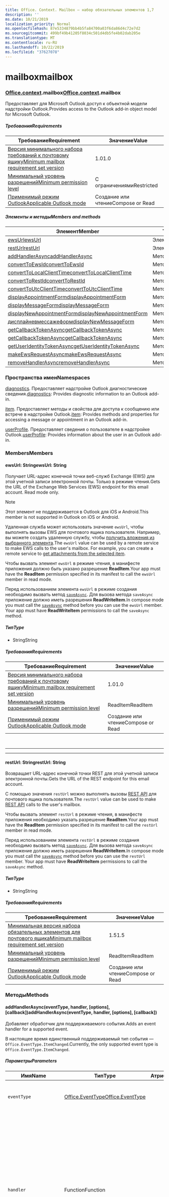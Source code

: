```yaml
---
title: Office. Context. Mailbox — набор обязательных элементов 1,7
description: ''
ms.date: 10/21/2019
localization_priority: Normal
ms.openlocfilehash: 87e5334879bb4b5fa84700a03f6da86d4c72e7d2
ms.sourcegitcommit: 499bf49b41205f8034c501d4db5fe4b02dab205e
ms.translationtype: MT
ms.contentlocale: ru-RU
ms.lasthandoff: 10/22/2019
ms.locfileid: "37627078"
---
```

# <a name="mailbox"></a><span data-ttu-id="dde3f-102">mailbox</span><span class="sxs-lookup"><span data-stu-id="dde3f-102">mailbox</span></span>

### <a name="officeofficemdcontextofficecontextmdmailbox"></a><span data-ttu-id="dde3f-103">[Office](Office.md)[.context](Office.context.md).mailbox</span><span class="sxs-lookup"><span data-stu-id="dde3f-103">[Office](Office.md)[.context](Office.context.md).mailbox</span></span>

<span data-ttu-id="dde3f-104">Предоставляет для Microsoft Outlook доступ к объектной модели надстройки Outlook.</span><span class="sxs-lookup"><span data-stu-id="dde3f-104">Provides access to the Outlook add-in object model for Microsoft Outlook.</span></span>

##### <a name="requirements"></a><span data-ttu-id="dde3f-105">Требования</span><span class="sxs-lookup"><span data-stu-id="dde3f-105">Requirements</span></span>

|<span data-ttu-id="dde3f-106">Требование</span><span class="sxs-lookup"><span data-stu-id="dde3f-106">Requirement</span></span>| <span data-ttu-id="dde3f-107">Значение</span><span class="sxs-lookup"><span data-stu-id="dde3f-107">Value</span></span>|
|---|---|
|[<span data-ttu-id="dde3f-108">Версия минимального набора требований к почтовому ящику</span><span class="sxs-lookup"><span data-stu-id="dde3f-108">Minimum mailbox requirement set version</span></span>](/office/dev/add-ins/reference/requirement-sets/outlook-api-requirement-sets)| <span data-ttu-id="dde3f-109">1.0</span><span class="sxs-lookup"><span data-stu-id="dde3f-109">1.0</span></span>|
|[<span data-ttu-id="dde3f-110">Минимальный уровень разрешений</span><span class="sxs-lookup"><span data-stu-id="dde3f-110">Minimum permission level</span></span>](/outlook/add-ins/understanding-outlook-add-in-permissions)| <span data-ttu-id="dde3f-111">С ограничениями</span><span class="sxs-lookup"><span data-stu-id="dde3f-111">Restricted</span></span>|
|[<span data-ttu-id="dde3f-112">Применимый режим Outlook</span><span class="sxs-lookup"><span data-stu-id="dde3f-112">Applicable Outlook mode</span></span>](/outlook/add-ins/#extension-points)| <span data-ttu-id="dde3f-113">Создание или чтение</span><span class="sxs-lookup"><span data-stu-id="dde3f-113">Compose or Read</span></span>|

##### <a name="members-and-methods"></a><span data-ttu-id="dde3f-114">Элементы и методы</span><span class="sxs-lookup"><span data-stu-id="dde3f-114">Members and methods</span></span>

| <span data-ttu-id="dde3f-115">Элемент</span><span class="sxs-lookup"><span data-stu-id="dde3f-115">Member</span></span> | <span data-ttu-id="dde3f-116">Тип</span><span class="sxs-lookup"><span data-stu-id="dde3f-116">Type</span></span> |
|--------|------|
| [<span data-ttu-id="dde3f-117">ewsUrl</span><span class="sxs-lookup"><span data-stu-id="dde3f-117">ewsUrl</span></span>](#ewsurl-string) | <span data-ttu-id="dde3f-118">Элемент</span><span class="sxs-lookup"><span data-stu-id="dde3f-118">Member</span></span> |
| [<span data-ttu-id="dde3f-119">restUrl</span><span class="sxs-lookup"><span data-stu-id="dde3f-119">restUrl</span></span>](#resturl-string) | <span data-ttu-id="dde3f-120">Элемент</span><span class="sxs-lookup"><span data-stu-id="dde3f-120">Member</span></span> |
| [<span data-ttu-id="dde3f-121">addHandlerAsync</span><span class="sxs-lookup"><span data-stu-id="dde3f-121">addHandlerAsync</span></span>](#addhandlerasynceventtype-handler-options-callback) | <span data-ttu-id="dde3f-122">Метод</span><span class="sxs-lookup"><span data-stu-id="dde3f-122">Method</span></span> |
| [<span data-ttu-id="dde3f-123">convertToEwsId</span><span class="sxs-lookup"><span data-stu-id="dde3f-123">convertToEwsId</span></span>](#converttoewsiditemid-restversion--string) | <span data-ttu-id="dde3f-124">Метод</span><span class="sxs-lookup"><span data-stu-id="dde3f-124">Method</span></span> |
| [<span data-ttu-id="dde3f-125">convertToLocalClientTime</span><span class="sxs-lookup"><span data-stu-id="dde3f-125">convertToLocalClientTime</span></span>](#converttolocalclienttimetimevalue--localclienttime) | <span data-ttu-id="dde3f-126">Метод</span><span class="sxs-lookup"><span data-stu-id="dde3f-126">Method</span></span> |
| [<span data-ttu-id="dde3f-127">convertToRestId</span><span class="sxs-lookup"><span data-stu-id="dde3f-127">convertToRestId</span></span>](#converttorestiditemid-restversion--string) | <span data-ttu-id="dde3f-128">Метод</span><span class="sxs-lookup"><span data-stu-id="dde3f-128">Method</span></span> |
| [<span data-ttu-id="dde3f-129">convertToUtcClientTime</span><span class="sxs-lookup"><span data-stu-id="dde3f-129">convertToUtcClientTime</span></span>](#converttoutcclienttimeinput--date) | <span data-ttu-id="dde3f-130">Метод</span><span class="sxs-lookup"><span data-stu-id="dde3f-130">Method</span></span> |
| [<span data-ttu-id="dde3f-131">displayAppointmentForm</span><span class="sxs-lookup"><span data-stu-id="dde3f-131">displayAppointmentForm</span></span>](#displayappointmentformitemid) | <span data-ttu-id="dde3f-132">Метод</span><span class="sxs-lookup"><span data-stu-id="dde3f-132">Method</span></span> |
| [<span data-ttu-id="dde3f-133">displayMessageForm</span><span class="sxs-lookup"><span data-stu-id="dde3f-133">displayMessageForm</span></span>](#displaymessageformitemid) | <span data-ttu-id="dde3f-134">Метод</span><span class="sxs-lookup"><span data-stu-id="dde3f-134">Method</span></span> |
| [<span data-ttu-id="dde3f-135">displayNewAppointmentForm</span><span class="sxs-lookup"><span data-stu-id="dde3f-135">displayNewAppointmentForm</span></span>](#displaynewappointmentformparameters) | <span data-ttu-id="dde3f-136">Метод</span><span class="sxs-lookup"><span data-stu-id="dde3f-136">Method</span></span> |
| [<span data-ttu-id="dde3f-137">дисплайневмессажеформ</span><span class="sxs-lookup"><span data-stu-id="dde3f-137">displayNewMessageForm</span></span>](#displaynewmessageformparameters) | <span data-ttu-id="dde3f-138">Метод</span><span class="sxs-lookup"><span data-stu-id="dde3f-138">Method</span></span> |
| [<span data-ttu-id="dde3f-139">getCallbackTokenAsync</span><span class="sxs-lookup"><span data-stu-id="dde3f-139">getCallbackTokenAsync</span></span>](#getcallbacktokenasyncoptions-callback) | <span data-ttu-id="dde3f-140">Метод</span><span class="sxs-lookup"><span data-stu-id="dde3f-140">Method</span></span> |
| [<span data-ttu-id="dde3f-141">getCallbackTokenAsync</span><span class="sxs-lookup"><span data-stu-id="dde3f-141">getCallbackTokenAsync</span></span>](#getcallbacktokenasynccallback-usercontext) | <span data-ttu-id="dde3f-142">Метод</span><span class="sxs-lookup"><span data-stu-id="dde3f-142">Method</span></span> |
| [<span data-ttu-id="dde3f-143">getUserIdentityTokenAsync</span><span class="sxs-lookup"><span data-stu-id="dde3f-143">getUserIdentityTokenAsync</span></span>](#getuseridentitytokenasynccallback-usercontext) | <span data-ttu-id="dde3f-144">Метод</span><span class="sxs-lookup"><span data-stu-id="dde3f-144">Method</span></span> |
| [<span data-ttu-id="dde3f-145">makeEwsRequestAsync</span><span class="sxs-lookup"><span data-stu-id="dde3f-145">makeEwsRequestAsync</span></span>](#makeewsrequestasyncdata-callback-usercontext) | <span data-ttu-id="dde3f-146">Метод</span><span class="sxs-lookup"><span data-stu-id="dde3f-146">Method</span></span> |
| [<span data-ttu-id="dde3f-147">removeHandlerAsync</span><span class="sxs-lookup"><span data-stu-id="dde3f-147">removeHandlerAsync</span></span>](#removehandlerasynceventtype-options-callback) | <span data-ttu-id="dde3f-148">Метод</span><span class="sxs-lookup"><span data-stu-id="dde3f-148">Method</span></span> |

### <a name="namespaces"></a><span data-ttu-id="dde3f-149">Пространства имен</span><span class="sxs-lookup"><span data-stu-id="dde3f-149">Namespaces</span></span>

<span data-ttu-id="dde3f-150">[diagnostics](Office.context.mailbox.diagnostics.md). Предоставляет надстройке Outlook диагностические сведения.</span><span class="sxs-lookup"><span data-stu-id="dde3f-150">[diagnostics](Office.context.mailbox.diagnostics.md): Provides diagnostic information to an Outlook add-in.</span></span>

<span data-ttu-id="dde3f-151">[item](Office.context.mailbox.item.md). Предоставляет методы и свойства для доступа к сообщению или встрече в надстройке Outlook.</span><span class="sxs-lookup"><span data-stu-id="dde3f-151">[item](Office.context.mailbox.item.md): Provides methods and properties for accessing a message or appointment in an Outlook add-in.</span></span>

<span data-ttu-id="dde3f-152">[userProfile](Office.context.mailbox.userProfile.md). Предоставляет сведения о пользователе в надстройке Outlook.</span><span class="sxs-lookup"><span data-stu-id="dde3f-152">[userProfile](Office.context.mailbox.userProfile.md): Provides information about the user in an Outlook add-in.</span></span>

### <a name="members"></a><span data-ttu-id="dde3f-153">Members</span><span class="sxs-lookup"><span data-stu-id="dde3f-153">Members</span></span>

#### <a name="ewsurl-string"></a><span data-ttu-id="dde3f-154">ewsUrl: String</span><span class="sxs-lookup"><span data-stu-id="dde3f-154">ewsUrl: String</span></span>

<span data-ttu-id="dde3f-p101">Получает URL-адрес конечной точки веб-служб Exchange (EWS) для этой учетной записи электронной почты. Только в режиме чтения.</span><span class="sxs-lookup"><span data-stu-id="dde3f-p101">Gets the URL of the Exchange Web Services (EWS) endpoint for this email account. Read mode only.</span></span>

> [!NOTE]
> <span data-ttu-id="dde3f-157">Этот элемент не поддерживается в Outlook для iOS и Android.</span><span class="sxs-lookup"><span data-stu-id="dde3f-157">This member is not supported in Outlook on iOS or Android.</span></span>

<span data-ttu-id="dde3f-p102">Удаленная служба может использовать значение `ewsUrl`, чтобы выполнять вызовы EWS для почтового ящика пользователя. Например, вы можете создать удаленную службу, чтобы [получить вложения из выбранного элемента](/outlook/add-ins/get-attachments-of-an-outlook-item).</span><span class="sxs-lookup"><span data-stu-id="dde3f-p102">The `ewsUrl` value can be used by a remote service to make EWS calls to the user's mailbox. For example, you can create a remote service to [get attachments from the selected item](/outlook/add-ins/get-attachments-of-an-outlook-item).</span></span>

<span data-ttu-id="dde3f-160">Чтобы вызвать элемент `ewsUrl` в режиме чтения, в манифесте приложения должно быть указано разрешение **ReadItem**.</span><span class="sxs-lookup"><span data-stu-id="dde3f-160">Your app must have the **ReadItem** permission specified in its manifest to call the `ewsUrl` member in read mode.</span></span>

<span data-ttu-id="dde3f-p103">Перед использованием элемента `ewsUrl` в режиме создания необходимо вызвать метод [`saveAsync`](Office.context.mailbox.item.md#saveasyncoptions-callback). Для вызова метода `saveAsync` приложение должно иметь разрешения **ReadWriteItem**.</span><span class="sxs-lookup"><span data-stu-id="dde3f-p103">In compose mode you must call the [`saveAsync`](Office.context.mailbox.item.md#saveasyncoptions-callback) method before you can use the `ewsUrl` member. Your app must have **ReadWriteItem** permissions to call the `saveAsync` method.</span></span>

##### <a name="type"></a><span data-ttu-id="dde3f-163">Тип</span><span class="sxs-lookup"><span data-stu-id="dde3f-163">Type</span></span>

*   <span data-ttu-id="dde3f-164">String</span><span class="sxs-lookup"><span data-stu-id="dde3f-164">String</span></span>

##### <a name="requirements"></a><span data-ttu-id="dde3f-165">Требования</span><span class="sxs-lookup"><span data-stu-id="dde3f-165">Requirements</span></span>

|<span data-ttu-id="dde3f-166">Требование</span><span class="sxs-lookup"><span data-stu-id="dde3f-166">Requirement</span></span>| <span data-ttu-id="dde3f-167">Значение</span><span class="sxs-lookup"><span data-stu-id="dde3f-167">Value</span></span>|
|---|---|
|[<span data-ttu-id="dde3f-168">Версия минимального набора требований к почтовому ящику</span><span class="sxs-lookup"><span data-stu-id="dde3f-168">Minimum mailbox requirement set version</span></span>](/office/dev/add-ins/reference/requirement-sets/outlook-api-requirement-sets)| <span data-ttu-id="dde3f-169">1.0</span><span class="sxs-lookup"><span data-stu-id="dde3f-169">1.0</span></span>|
|[<span data-ttu-id="dde3f-170">Минимальный уровень разрешений</span><span class="sxs-lookup"><span data-stu-id="dde3f-170">Minimum permission level</span></span>](/outlook/add-ins/understanding-outlook-add-in-permissions)| <span data-ttu-id="dde3f-171">ReadItem</span><span class="sxs-lookup"><span data-stu-id="dde3f-171">ReadItem</span></span>|
|[<span data-ttu-id="dde3f-172">Применимый режим Outlook</span><span class="sxs-lookup"><span data-stu-id="dde3f-172">Applicable Outlook mode</span></span>](/outlook/add-ins/#extension-points)| <span data-ttu-id="dde3f-173">Создание или чтение</span><span class="sxs-lookup"><span data-stu-id="dde3f-173">Compose or Read</span></span>|

<br>

---
---

#### <a name="resturl-string"></a><span data-ttu-id="dde3f-174">restUrl: String</span><span class="sxs-lookup"><span data-stu-id="dde3f-174">restUrl: String</span></span>

<span data-ttu-id="dde3f-175">Возвращает URL-адрес конечной точки REST для этой учетной записи электронной почты.</span><span class="sxs-lookup"><span data-stu-id="dde3f-175">Gets the URL of the REST endpoint for this email account.</span></span>

<span data-ttu-id="dde3f-176">С помощью значения `restUrl` можно выполнять вызовы [REST API](/outlook/rest/) для почтового ящика пользователя.</span><span class="sxs-lookup"><span data-stu-id="dde3f-176">The `restUrl` value can be used to make [REST API](/outlook/rest/) calls to the user's mailbox.</span></span>

<span data-ttu-id="dde3f-177">Чтобы вызвать элемент `restUrl` в режиме чтения, в манифесте приложения необходимо указать разрешение **ReadItem**.</span><span class="sxs-lookup"><span data-stu-id="dde3f-177">Your app must have the **ReadItem** permission specified in its manifest to call the `restUrl` member in read mode.</span></span>

<span data-ttu-id="dde3f-p104">Перед использованием элемента `restUrl` в режиме создания необходимо вызвать метод [`saveAsync`](Office.context.mailbox.item.md#saveasyncoptions-callback). Для вызова метода `saveAsync` приложение должно иметь разрешения **ReadWriteItem**.</span><span class="sxs-lookup"><span data-stu-id="dde3f-p104">In compose mode you must call the [`saveAsync`](Office.context.mailbox.item.md#saveasyncoptions-callback) method before you can use the `restUrl` member. Your app must have **ReadWriteItem** permissions to call the `saveAsync` method.</span></span>

##### <a name="type"></a><span data-ttu-id="dde3f-180">Тип</span><span class="sxs-lookup"><span data-stu-id="dde3f-180">Type</span></span>

*   <span data-ttu-id="dde3f-181">String</span><span class="sxs-lookup"><span data-stu-id="dde3f-181">String</span></span>

##### <a name="requirements"></a><span data-ttu-id="dde3f-182">Требования</span><span class="sxs-lookup"><span data-stu-id="dde3f-182">Requirements</span></span>

|<span data-ttu-id="dde3f-183">Требование</span><span class="sxs-lookup"><span data-stu-id="dde3f-183">Requirement</span></span>| <span data-ttu-id="dde3f-184">Значение</span><span class="sxs-lookup"><span data-stu-id="dde3f-184">Value</span></span>|
|---|---|
|[<span data-ttu-id="dde3f-185">Минимальная версия набора обязательных элементов для почтового ящика</span><span class="sxs-lookup"><span data-stu-id="dde3f-185">Minimum mailbox requirement set version</span></span>](/office/dev/add-ins/reference/requirement-sets/outlook-api-requirement-sets)| <span data-ttu-id="dde3f-186">1.5</span><span class="sxs-lookup"><span data-stu-id="dde3f-186">1.5</span></span> |
|[<span data-ttu-id="dde3f-187">Минимальный уровень разрешений</span><span class="sxs-lookup"><span data-stu-id="dde3f-187">Minimum permission level</span></span>](/outlook/add-ins/understanding-outlook-add-in-permissions)| <span data-ttu-id="dde3f-188">ReadItem</span><span class="sxs-lookup"><span data-stu-id="dde3f-188">ReadItem</span></span>|
|[<span data-ttu-id="dde3f-189">Применимый режим Outlook</span><span class="sxs-lookup"><span data-stu-id="dde3f-189">Applicable Outlook mode</span></span>](/outlook/add-ins/#extension-points)| <span data-ttu-id="dde3f-190">Создание или чтение</span><span class="sxs-lookup"><span data-stu-id="dde3f-190">Compose or Read</span></span>|

### <a name="methods"></a><span data-ttu-id="dde3f-191">Методы</span><span class="sxs-lookup"><span data-stu-id="dde3f-191">Methods</span></span>

#### <a name="addhandlerasynceventtype-handler-options-callback"></a><span data-ttu-id="dde3f-192">addHandlerAsync(eventType, handler, [options], [callback])</span><span class="sxs-lookup"><span data-stu-id="dde3f-192">addHandlerAsync(eventType, handler, [options], [callback])</span></span>

<span data-ttu-id="dde3f-193">Добавляет обработчик для поддерживаемого события.</span><span class="sxs-lookup"><span data-stu-id="dde3f-193">Adds an event handler for a supported event.</span></span>

<span data-ttu-id="dde3f-194">В настоящее время единственный поддерживаемый тип события — `Office.EventType.ItemChanged`.</span><span class="sxs-lookup"><span data-stu-id="dde3f-194">Currently, the only supported event type is `Office.EventType.ItemChanged`.</span></span>

##### <a name="parameters"></a><span data-ttu-id="dde3f-195">Параметры</span><span class="sxs-lookup"><span data-stu-id="dde3f-195">Parameters</span></span>

| <span data-ttu-id="dde3f-196">Имя</span><span class="sxs-lookup"><span data-stu-id="dde3f-196">Name</span></span> | <span data-ttu-id="dde3f-197">Тип</span><span class="sxs-lookup"><span data-stu-id="dde3f-197">Type</span></span> | <span data-ttu-id="dde3f-198">Атрибуты</span><span class="sxs-lookup"><span data-stu-id="dde3f-198">Attributes</span></span> | <span data-ttu-id="dde3f-199">Описание</span><span class="sxs-lookup"><span data-stu-id="dde3f-199">Description</span></span> |
|---|---|---|---|
| `eventType` | [<span data-ttu-id="dde3f-200">Office.EventType</span><span class="sxs-lookup"><span data-stu-id="dde3f-200">Office.EventType</span></span>](office.md#eventtype-string) || <span data-ttu-id="dde3f-201">Событие, которое должно вызвать обработчик.</span><span class="sxs-lookup"><span data-stu-id="dde3f-201">The event that should invoke the handler.</span></span> |
| `handler` | <span data-ttu-id="dde3f-202">Function</span><span class="sxs-lookup"><span data-stu-id="dde3f-202">Function</span></span> || <span data-ttu-id="dde3f-p105">Функция для обработки события. Функция должна принимать один параметр, представляющий собой объектный литерал. Значение свойства `type` параметра совпадет со значением параметра `eventType`, переданного методу `addHandlerAsync`.</span><span class="sxs-lookup"><span data-stu-id="dde3f-p105">The function to handle the event. The function must accept a single parameter, which is an object literal. The `type` property on the parameter will match the `eventType` parameter passed to `addHandlerAsync`.</span></span> |
| `options` | <span data-ttu-id="dde3f-206">Объект</span><span class="sxs-lookup"><span data-stu-id="dde3f-206">Object</span></span> | <span data-ttu-id="dde3f-207">&lt;Необязательно&gt;</span><span class="sxs-lookup"><span data-stu-id="dde3f-207">&lt;optional&gt;</span></span> | <span data-ttu-id="dde3f-208">Объектный литерал, содержащий одно или несколько из указанных ниже свойств.</span><span class="sxs-lookup"><span data-stu-id="dde3f-208">An object literal that contains one or more of the following properties.</span></span> |
| `options.asyncContext` | <span data-ttu-id="dde3f-209">Object</span><span class="sxs-lookup"><span data-stu-id="dde3f-209">Object</span></span> | <span data-ttu-id="dde3f-210">&lt;Необязательно&gt;</span><span class="sxs-lookup"><span data-stu-id="dde3f-210">&lt;optional&gt;</span></span> | <span data-ttu-id="dde3f-211">Разработчики могут указать любой объект, к которому необходимо получить доступ, в методе обратного вызова.</span><span class="sxs-lookup"><span data-stu-id="dde3f-211">Developers can provide any object they wish to access in the callback method.</span></span> |
| `callback` | <span data-ttu-id="dde3f-212">функция</span><span class="sxs-lookup"><span data-stu-id="dde3f-212">function</span></span>| <span data-ttu-id="dde3f-213">&lt;необязательно&gt;</span><span class="sxs-lookup"><span data-stu-id="dde3f-213">&lt;optional&gt;</span></span>|<span data-ttu-id="dde3f-214">После применения метода функция, переданная в параметр `callback`, вызывается с помощью параметра `asyncResult`, который представляет собой объект [`AsyncResult`](/javascript/api/office/office.asyncresult).</span><span class="sxs-lookup"><span data-stu-id="dde3f-214">When the method completes, the function passed in the `callback` parameter is called with a single parameter, `asyncResult`, which is an [`AsyncResult`](/javascript/api/office/office.asyncresult) object.</span></span>|

##### <a name="requirements"></a><span data-ttu-id="dde3f-215">Требования</span><span class="sxs-lookup"><span data-stu-id="dde3f-215">Requirements</span></span>

|<span data-ttu-id="dde3f-216">Требование</span><span class="sxs-lookup"><span data-stu-id="dde3f-216">Requirement</span></span>| <span data-ttu-id="dde3f-217">Значение</span><span class="sxs-lookup"><span data-stu-id="dde3f-217">Value</span></span>|
|---|---|
|[<span data-ttu-id="dde3f-218">Минимальная версия набора обязательных элементов для почтового ящика</span><span class="sxs-lookup"><span data-stu-id="dde3f-218">Minimum mailbox requirement set version</span></span>](/office/dev/add-ins/reference/requirement-sets/outlook-api-requirement-sets)| <span data-ttu-id="dde3f-219">1.5</span><span class="sxs-lookup"><span data-stu-id="dde3f-219">1.5</span></span> |
|[<span data-ttu-id="dde3f-220">Минимальный уровень разрешений</span><span class="sxs-lookup"><span data-stu-id="dde3f-220">Minimum permission level</span></span>](/outlook/add-ins/understanding-outlook-add-in-permissions)| <span data-ttu-id="dde3f-221">ReadItem</span><span class="sxs-lookup"><span data-stu-id="dde3f-221">ReadItem</span></span> |
|[<span data-ttu-id="dde3f-222">Применимый режим Outlook</span><span class="sxs-lookup"><span data-stu-id="dde3f-222">Applicable Outlook mode</span></span>](/outlook/add-ins/#extension-points)| <span data-ttu-id="dde3f-223">Создание или чтение</span><span class="sxs-lookup"><span data-stu-id="dde3f-223">Compose or Read</span></span>|

##### <a name="example"></a><span data-ttu-id="dde3f-224">Пример</span><span class="sxs-lookup"><span data-stu-id="dde3f-224">Example</span></span>

```js
Office.initialize = function (reason) {
  $(document).ready(function () {
    Office.context.mailbox.addHandlerAsync(Office.EventType.ItemChanged, loadNewItem, function (result) {
      if (result.status === Office.AsyncResultStatus.Failed) {
        // Handle error.
      }
    });
  });
};

function loadNewItem(eventArgs) {
  // Load the properties of the newly selected item.
  loadProps(Office.context.mailbox.item);
};
```

<br>

---
---

#### <a name="converttoewsiditemid-restversion--string"></a><span data-ttu-id="dde3f-225">convertToEwsId(itemId, restVersion) → {String}</span><span class="sxs-lookup"><span data-stu-id="dde3f-225">convertToEwsId(itemId, restVersion) → {String}</span></span>

<span data-ttu-id="dde3f-226">Преобразовывает идентификатор элемента из формата REST в формат EWS.</span><span class="sxs-lookup"><span data-stu-id="dde3f-226">Converts an item ID formatted for REST into EWS format.</span></span>

> [!NOTE]
> <span data-ttu-id="dde3f-227">Этот метод не поддерживается в Outlook для iOS и Android.</span><span class="sxs-lookup"><span data-stu-id="dde3f-227">This method is not supported in Outlook on iOS or Android.</span></span>

<span data-ttu-id="dde3f-p106">Формат идентификаторов, извлекаемых через API REST (например, [API Почты Outlook](/previous-versions/office/office-365-api/api/version-2.0/mail-rest-operations) или [Microsoft Graph](https://graph.microsoft.io/)), отличается от формата веб-служб Exchange (EWS). Метод `convertToEwsId` преобразовывает идентификатор в формате REST в формат EWS.</span><span class="sxs-lookup"><span data-stu-id="dde3f-p106">Item IDs retrieved via a REST API (such as the [Outlook Mail API](/previous-versions/office/office-365-api/api/version-2.0/mail-rest-operations) or the [Microsoft Graph](https://graph.microsoft.io/)) use a different format than the format used by Exchange Web Services (EWS). The `convertToEwsId` method converts a REST-formatted ID into the proper format for EWS.</span></span>

##### <a name="parameters"></a><span data-ttu-id="dde3f-230">Параметры</span><span class="sxs-lookup"><span data-stu-id="dde3f-230">Parameters</span></span>

|<span data-ttu-id="dde3f-231">Имя</span><span class="sxs-lookup"><span data-stu-id="dde3f-231">Name</span></span>| <span data-ttu-id="dde3f-232">Тип</span><span class="sxs-lookup"><span data-stu-id="dde3f-232">Type</span></span>| <span data-ttu-id="dde3f-233">Описание</span><span class="sxs-lookup"><span data-stu-id="dde3f-233">Description</span></span>|
|---|---|---|
|`itemId`| <span data-ttu-id="dde3f-234">String</span><span class="sxs-lookup"><span data-stu-id="dde3f-234">String</span></span>|<span data-ttu-id="dde3f-235">Идентификатор элемента в формате REST API для Outlook</span><span class="sxs-lookup"><span data-stu-id="dde3f-235">An item ID formatted for the Outlook REST APIs</span></span>|
|`restVersion`| [<span data-ttu-id="dde3f-236">Office.MailboxEnums.RestVersion</span><span class="sxs-lookup"><span data-stu-id="dde3f-236">Office.MailboxEnums.RestVersion</span></span>](/javascript/api/outlook/office.mailboxenums.restversion?view=outlook-js-1.7)|<span data-ttu-id="dde3f-237">Значение, определяющее версию REST API для Outlook, которая используется для извлечения идентификатора элемента.</span><span class="sxs-lookup"><span data-stu-id="dde3f-237">A value indicating the version of the Outlook REST API used to retrieve the item ID.</span></span>|

##### <a name="requirements"></a><span data-ttu-id="dde3f-238">Требования</span><span class="sxs-lookup"><span data-stu-id="dde3f-238">Requirements</span></span>

|<span data-ttu-id="dde3f-239">Требование</span><span class="sxs-lookup"><span data-stu-id="dde3f-239">Requirement</span></span>| <span data-ttu-id="dde3f-240">Значение</span><span class="sxs-lookup"><span data-stu-id="dde3f-240">Value</span></span>|
|---|---|
|[<span data-ttu-id="dde3f-241">Минимальная версия набора обязательных элементов для почтового ящика</span><span class="sxs-lookup"><span data-stu-id="dde3f-241">Minimum mailbox requirement set version</span></span>](/office/dev/add-ins/reference/requirement-sets/outlook-api-requirement-sets)| <span data-ttu-id="dde3f-242">1.3</span><span class="sxs-lookup"><span data-stu-id="dde3f-242">1.3</span></span>|
|[<span data-ttu-id="dde3f-243">Минимальный уровень разрешений</span><span class="sxs-lookup"><span data-stu-id="dde3f-243">Minimum permission level</span></span>](/outlook/add-ins/understanding-outlook-add-in-permissions)| <span data-ttu-id="dde3f-244">С ограничениями</span><span class="sxs-lookup"><span data-stu-id="dde3f-244">Restricted</span></span>|
|[<span data-ttu-id="dde3f-245">Применимый режим Outlook</span><span class="sxs-lookup"><span data-stu-id="dde3f-245">Applicable Outlook mode</span></span>](/outlook/add-ins/#extension-points)| <span data-ttu-id="dde3f-246">Создание или чтение</span><span class="sxs-lookup"><span data-stu-id="dde3f-246">Compose or Read</span></span>|

##### <a name="returns"></a><span data-ttu-id="dde3f-247">Возвращаемое значение:</span><span class="sxs-lookup"><span data-stu-id="dde3f-247">Returns:</span></span>

<span data-ttu-id="dde3f-248">Тип: String</span><span class="sxs-lookup"><span data-stu-id="dde3f-248">Type: String</span></span>

##### <a name="example"></a><span data-ttu-id="dde3f-249">Пример</span><span class="sxs-lookup"><span data-stu-id="dde3f-249">Example</span></span>

```js
// Get an item's ID from a REST API.
var restId = 'AAMkAGVlOTZjNTM3LW...';

// Treat restId as coming from the v2.0 version of the Outlook Mail API.
var ewsId = Office.context.mailbox.convertToEwsId(restId, Office.MailboxEnums.RestVersion.v2_0);
```

<br>

---
---

#### <a name="converttolocalclienttimetimevalue--localclienttimejavascriptapioutlookofficelocalclienttimeviewoutlook-js-17"></a><span data-ttu-id="dde3f-250">convertToLocalClientTime(timeValue) → {[LocalClientTime](/javascript/api/outlook/office.LocalClientTime?view=outlook-js-1.7)}</span><span class="sxs-lookup"><span data-stu-id="dde3f-250">convertToLocalClientTime(timeValue) → {[LocalClientTime](/javascript/api/outlook/office.LocalClientTime?view=outlook-js-1.7)}</span></span>

<span data-ttu-id="dde3f-251">Получает словарь, содержащий сведения о локальном времени клиента.</span><span class="sxs-lookup"><span data-stu-id="dde3f-251">Gets a dictionary containing time information in local client time.</span></span>

<span data-ttu-id="dde3f-p107">Почтовое приложение для классической версии Outlook или версии в Интернете может использовать разные часовые пояса для дат и времени. Классическое приложение Outlook использует часовой пояс клиентского компьютера. Outlook в Интернете использует часовой пояс, заданный в Центре администрирования Exchange (EAC). Значения даты и времени должны обрабатываться так, чтобы значения в пользовательском интерфейсе всегда согласовывались с часовым поясом, ожидаемым пользователем.</span><span class="sxs-lookup"><span data-stu-id="dde3f-p107">A mail app for Outlook on a desktop or on the web can use different time zones for the dates and times. Outlook on a desktop uses the client computer time zone; Outlook on the web uses the time zone set on the Exchange Admin Center (EAC). You should handle date and time values so that the values you display on the user interface are always consistent with the time zone that the user expects.</span></span>

<span data-ttu-id="dde3f-p108">Если почтовое приложение работает в классическом клиенте Outlook, метод `convertToLocalClientTime` вернет объект словаря со значениями часового пояса клиентского компьютера. Если почтовое приложение работает в Outlook в Интернете, метод `convertToLocalClientTime` вернет объект словаря со значениями часового пояса, заданного в Центре администрирования Exchange.</span><span class="sxs-lookup"><span data-stu-id="dde3f-p108">If the mail app is running in Outlook on a desktop client, the `convertToLocalClientTime` method will return a dictionary object with the values set to the client computer time zone. If the mail app is running in Outlook on the web, the `convertToLocalClientTime` method will return a dictionary object with the values set to the time zone specified in the EAC.</span></span>

##### <a name="parameters"></a><span data-ttu-id="dde3f-257">Параметры</span><span class="sxs-lookup"><span data-stu-id="dde3f-257">Parameters</span></span>

|<span data-ttu-id="dde3f-258">Имя</span><span class="sxs-lookup"><span data-stu-id="dde3f-258">Name</span></span>| <span data-ttu-id="dde3f-259">Тип</span><span class="sxs-lookup"><span data-stu-id="dde3f-259">Type</span></span>| <span data-ttu-id="dde3f-260">Описание</span><span class="sxs-lookup"><span data-stu-id="dde3f-260">Description</span></span>|
|---|---|---|
|`timeValue`| <span data-ttu-id="dde3f-261">Date</span><span class="sxs-lookup"><span data-stu-id="dde3f-261">Date</span></span>|<span data-ttu-id="dde3f-262">Объект Date</span><span class="sxs-lookup"><span data-stu-id="dde3f-262">A Date object</span></span>|

##### <a name="requirements"></a><span data-ttu-id="dde3f-263">Требования</span><span class="sxs-lookup"><span data-stu-id="dde3f-263">Requirements</span></span>

|<span data-ttu-id="dde3f-264">Требование</span><span class="sxs-lookup"><span data-stu-id="dde3f-264">Requirement</span></span>| <span data-ttu-id="dde3f-265">Значение</span><span class="sxs-lookup"><span data-stu-id="dde3f-265">Value</span></span>|
|---|---|
|[<span data-ttu-id="dde3f-266">Версия минимального набора требований к почтовому ящику</span><span class="sxs-lookup"><span data-stu-id="dde3f-266">Minimum mailbox requirement set version</span></span>](/office/dev/add-ins/reference/requirement-sets/outlook-api-requirement-sets)| <span data-ttu-id="dde3f-267">1.0</span><span class="sxs-lookup"><span data-stu-id="dde3f-267">1.0</span></span>|
|[<span data-ttu-id="dde3f-268">Минимальный уровень разрешений</span><span class="sxs-lookup"><span data-stu-id="dde3f-268">Minimum permission level</span></span>](/outlook/add-ins/understanding-outlook-add-in-permissions)| <span data-ttu-id="dde3f-269">ReadItem</span><span class="sxs-lookup"><span data-stu-id="dde3f-269">ReadItem</span></span>|
|[<span data-ttu-id="dde3f-270">Применимый режим Outlook</span><span class="sxs-lookup"><span data-stu-id="dde3f-270">Applicable Outlook mode</span></span>](/outlook/add-ins/#extension-points)| <span data-ttu-id="dde3f-271">Создание или чтение</span><span class="sxs-lookup"><span data-stu-id="dde3f-271">Compose or Read</span></span>|

##### <a name="returns"></a><span data-ttu-id="dde3f-272">Возвращаемое значение:</span><span class="sxs-lookup"><span data-stu-id="dde3f-272">Returns:</span></span>

<span data-ttu-id="dde3f-273">Тип: [LocalClientTime](/javascript/api/outlook/office.LocalClientTime?view=outlook-js-1.7)</span><span class="sxs-lookup"><span data-stu-id="dde3f-273">Type: [LocalClientTime](/javascript/api/outlook/office.LocalClientTime?view=outlook-js-1.7)</span></span>

<br>

---
---

#### <a name="converttorestiditemid-restversion--string"></a><span data-ttu-id="dde3f-274">convertToRestId(itemId, restVersion) → {String}</span><span class="sxs-lookup"><span data-stu-id="dde3f-274">convertToRestId(itemId, restVersion) → {String}</span></span>

<span data-ttu-id="dde3f-275">Преобразовывает идентификатор элемента в формате EWS в формат REST.</span><span class="sxs-lookup"><span data-stu-id="dde3f-275">Converts an item ID formatted for EWS into REST format.</span></span>

> [!NOTE]
> <span data-ttu-id="dde3f-276">Этот метод не поддерживается в Outlook для iOS и Android.</span><span class="sxs-lookup"><span data-stu-id="dde3f-276">This method is not supported in Outlook on iOS or Android.</span></span>

<span data-ttu-id="dde3f-p109">Формат идентификаторов, извлекаемых через EWS или свойство `itemId`, отличается от формата API REST (таких как [API Почты Outlook](/previous-versions/office/office-365-api/api/version-2.0/mail-rest-operations) или [Microsoft Graph](https://graph.microsoft.io/)). Метод `convertToRestId` преобразовывает идентификатор в формате EWS в формат REST.</span><span class="sxs-lookup"><span data-stu-id="dde3f-p109">Item IDs retrieved via EWS or via the `itemId` property use a different format than the format used by REST APIs (such as the [Outlook Mail API](/previous-versions/office/office-365-api/api/version-2.0/mail-rest-operations) or the [Microsoft Graph](https://graph.microsoft.io/)). The `convertToRestId` method converts an EWS-formatted ID into the proper format for REST.</span></span>

##### <a name="parameters"></a><span data-ttu-id="dde3f-279">Параметры</span><span class="sxs-lookup"><span data-stu-id="dde3f-279">Parameters</span></span>

|<span data-ttu-id="dde3f-280">Имя</span><span class="sxs-lookup"><span data-stu-id="dde3f-280">Name</span></span>| <span data-ttu-id="dde3f-281">Тип</span><span class="sxs-lookup"><span data-stu-id="dde3f-281">Type</span></span>| <span data-ttu-id="dde3f-282">Описание</span><span class="sxs-lookup"><span data-stu-id="dde3f-282">Description</span></span>|
|---|---|---|
|`itemId`| <span data-ttu-id="dde3f-283">String</span><span class="sxs-lookup"><span data-stu-id="dde3f-283">String</span></span>|<span data-ttu-id="dde3f-284">Идентификатор элемента в формате EWS</span><span class="sxs-lookup"><span data-stu-id="dde3f-284">An item ID formatted for Exchange Web Services (EWS)</span></span>|
|`restVersion`| [<span data-ttu-id="dde3f-285">Office.MailboxEnums.RestVersion</span><span class="sxs-lookup"><span data-stu-id="dde3f-285">Office.MailboxEnums.RestVersion</span></span>](/javascript/api/outlook/office.mailboxenums.restversion?view=outlook-js-1.7)|<span data-ttu-id="dde3f-286">Значение, определяющее версию REST API для Outlook, с которой будет использоваться преобразованный идентификатор.</span><span class="sxs-lookup"><span data-stu-id="dde3f-286">A value indicating the version of the Outlook REST API that the converted ID will be used with.</span></span>|

##### <a name="requirements"></a><span data-ttu-id="dde3f-287">Требования</span><span class="sxs-lookup"><span data-stu-id="dde3f-287">Requirements</span></span>

|<span data-ttu-id="dde3f-288">Требование</span><span class="sxs-lookup"><span data-stu-id="dde3f-288">Requirement</span></span>| <span data-ttu-id="dde3f-289">Значение</span><span class="sxs-lookup"><span data-stu-id="dde3f-289">Value</span></span>|
|---|---|
|[<span data-ttu-id="dde3f-290">Минимальная версия набора обязательных элементов для почтового ящика</span><span class="sxs-lookup"><span data-stu-id="dde3f-290">Minimum mailbox requirement set version</span></span>](/office/dev/add-ins/reference/requirement-sets/outlook-api-requirement-sets)| <span data-ttu-id="dde3f-291">1.3</span><span class="sxs-lookup"><span data-stu-id="dde3f-291">1.3</span></span>|
|[<span data-ttu-id="dde3f-292">Минимальный уровень разрешений</span><span class="sxs-lookup"><span data-stu-id="dde3f-292">Minimum permission level</span></span>](/outlook/add-ins/understanding-outlook-add-in-permissions)| <span data-ttu-id="dde3f-293">С ограничениями</span><span class="sxs-lookup"><span data-stu-id="dde3f-293">Restricted</span></span>|
|[<span data-ttu-id="dde3f-294">Применимый режим Outlook</span><span class="sxs-lookup"><span data-stu-id="dde3f-294">Applicable Outlook mode</span></span>](/outlook/add-ins/#extension-points)| <span data-ttu-id="dde3f-295">Создание или чтение</span><span class="sxs-lookup"><span data-stu-id="dde3f-295">Compose or Read</span></span>|

##### <a name="returns"></a><span data-ttu-id="dde3f-296">Возвращаемое значение:</span><span class="sxs-lookup"><span data-stu-id="dde3f-296">Returns:</span></span>

<span data-ttu-id="dde3f-297">Тип: String</span><span class="sxs-lookup"><span data-stu-id="dde3f-297">Type: String</span></span>

##### <a name="example"></a><span data-ttu-id="dde3f-298">Пример</span><span class="sxs-lookup"><span data-stu-id="dde3f-298">Example</span></span>

```js
// Get the currently selected item's ID.
var ewsId = Office.context.mailbox.item.itemId;

// Convert to a REST ID for the v2.0 version of the Outlook Mail API.
var restId = Office.context.mailbox.convertToRestId(ewsId, Office.MailboxEnums.RestVersion.v2_0);
```

<br>

---
---

#### <a name="converttoutcclienttimeinput--date"></a><span data-ttu-id="dde3f-299">convertToUtcClientTime(input) → {Date}</span><span class="sxs-lookup"><span data-stu-id="dde3f-299">convertToUtcClientTime(input) → {Date}</span></span>

<span data-ttu-id="dde3f-300">Получает объект Date из словаря, содержащего сведения о времени.</span><span class="sxs-lookup"><span data-stu-id="dde3f-300">Gets a Date object from a dictionary containing time information.</span></span>

<span data-ttu-id="dde3f-301">Метод `convertToUtcClientTime` преобразует словарь, содержащий локальную дату и время, в объект Date с правильными значениями локальной даты и времени.</span><span class="sxs-lookup"><span data-stu-id="dde3f-301">The `convertToUtcClientTime` method converts a dictionary containing a local date and time to a Date object with the correct values for the local date and time.</span></span>

##### <a name="parameters"></a><span data-ttu-id="dde3f-302">Параметры</span><span class="sxs-lookup"><span data-stu-id="dde3f-302">Parameters</span></span>

|<span data-ttu-id="dde3f-303">Имя</span><span class="sxs-lookup"><span data-stu-id="dde3f-303">Name</span></span>| <span data-ttu-id="dde3f-304">Тип</span><span class="sxs-lookup"><span data-stu-id="dde3f-304">Type</span></span>| <span data-ttu-id="dde3f-305">Описание</span><span class="sxs-lookup"><span data-stu-id="dde3f-305">Description</span></span>|
|---|---|---|
|`input`| [<span data-ttu-id="dde3f-306">LocalClientTime</span><span class="sxs-lookup"><span data-stu-id="dde3f-306">LocalClientTime</span></span>](/javascript/api/outlook/office.LocalClientTime?view=outlook-js-1.7)|<span data-ttu-id="dde3f-307">Значение локального времени для преобразования.</span><span class="sxs-lookup"><span data-stu-id="dde3f-307">The local time value to convert.</span></span>|

##### <a name="requirements"></a><span data-ttu-id="dde3f-308">Требования</span><span class="sxs-lookup"><span data-stu-id="dde3f-308">Requirements</span></span>

|<span data-ttu-id="dde3f-309">Требование</span><span class="sxs-lookup"><span data-stu-id="dde3f-309">Requirement</span></span>| <span data-ttu-id="dde3f-310">Значение</span><span class="sxs-lookup"><span data-stu-id="dde3f-310">Value</span></span>|
|---|---|
|[<span data-ttu-id="dde3f-311">Версия минимального набора требований к почтовому ящику</span><span class="sxs-lookup"><span data-stu-id="dde3f-311">Minimum mailbox requirement set version</span></span>](/office/dev/add-ins/reference/requirement-sets/outlook-api-requirement-sets)| <span data-ttu-id="dde3f-312">1.0</span><span class="sxs-lookup"><span data-stu-id="dde3f-312">1.0</span></span>|
|[<span data-ttu-id="dde3f-313">Минимальный уровень разрешений</span><span class="sxs-lookup"><span data-stu-id="dde3f-313">Minimum permission level</span></span>](/outlook/add-ins/understanding-outlook-add-in-permissions)| <span data-ttu-id="dde3f-314">ReadItem</span><span class="sxs-lookup"><span data-stu-id="dde3f-314">ReadItem</span></span>|
|[<span data-ttu-id="dde3f-315">Применимый режим Outlook</span><span class="sxs-lookup"><span data-stu-id="dde3f-315">Applicable Outlook mode</span></span>](/outlook/add-ins/#extension-points)| <span data-ttu-id="dde3f-316">Создание или чтение</span><span class="sxs-lookup"><span data-stu-id="dde3f-316">Compose or Read</span></span>|

##### <a name="returns"></a><span data-ttu-id="dde3f-317">Возвращаемое значение:</span><span class="sxs-lookup"><span data-stu-id="dde3f-317">Returns:</span></span>

<span data-ttu-id="dde3f-318">Объект Date со временем в формате UTC.</span><span class="sxs-lookup"><span data-stu-id="dde3f-318">A Date object with the time expressed in UTC.</span></span>

<span data-ttu-id="dde3f-319">Тип: Date</span><span class="sxs-lookup"><span data-stu-id="dde3f-319">Type: Date</span></span>

##### <a name="example"></a><span data-ttu-id="dde3f-320">Пример</span><span class="sxs-lookup"><span data-stu-id="dde3f-320">Example</span></span>

```js
// Represents 3:37 PM PDT on Monday, August 26, 2019.
var input = {
  date: 26,
  hours: 15,
  milliseconds: 2,
  minutes: 37,
  month: 7,
  seconds: 2,
  timezoneOffset: -420,
  year: 2019
};

// result should be a Date object.
var result = Office.context.mailbox.convertToUtcClientTime(input);

// Output should be "2019-08-26T22:37:02.002Z".
console.log(result.toISOString());
```

<br>

---
---

#### <a name="displayappointmentformitemid"></a><span data-ttu-id="dde3f-321">displayAppointmentForm(itemId)</span><span class="sxs-lookup"><span data-stu-id="dde3f-321">displayAppointmentForm(itemId)</span></span>

<span data-ttu-id="dde3f-322">Отображает имеющуюся встречу из календаря.</span><span class="sxs-lookup"><span data-stu-id="dde3f-322">Displays an existing calendar appointment.</span></span>

> [!NOTE]
> <span data-ttu-id="dde3f-323">Этот метод не поддерживается в Outlook для iOS и Android.</span><span class="sxs-lookup"><span data-stu-id="dde3f-323">This method is not supported in Outlook on iOS or Android.</span></span>

<span data-ttu-id="dde3f-324">Метод `displayAppointmentForm` открывает новое окно на компьютере или диалоговое окно на мобильном устройстве, содержащее сведения календаря о существующей встрече.</span><span class="sxs-lookup"><span data-stu-id="dde3f-324">The `displayAppointmentForm` method opens an existing calendar appointment in a new window on the desktop or in a dialog box on mobile devices.</span></span>

<span data-ttu-id="dde3f-p110">В Outlook для Mac с помощью этого метода можно отобразить одну встречу, которая не является частью повторяющегося ряда, или основную встречу такого ряда, но не экземпляр из него, так как в Outlook для Mac невозможно получить доступ к свойствам экземпляра повторяющегося ряда (в том числе к идентификатору элемента).</span><span class="sxs-lookup"><span data-stu-id="dde3f-p110">In Outlook on Mac, you can use this method to display a single appointment that is not part of a recurring series, or the master appointment of a recurring series, but you cannot display an instance of the series. This is because in Outlook on Mac, you cannot access the properties (including the item ID) of instances of a recurring series.</span></span>

<span data-ttu-id="dde3f-327">В Outlook в Интернете этот метод открывает указанную форму, только если текст формы содержит символы размером не более 32 КБ.</span><span class="sxs-lookup"><span data-stu-id="dde3f-327">In Outlook on the web, this method opens the specified form only if the body of the form is less than or equal to 32KB number of characters.</span></span>

<span data-ttu-id="dde3f-328">Если указанный идентификатор элемента не определяет существующую встречу, на клиентском компьютере или устройстве открывается пустая страница, и сообщение об ошибке не возвращается.</span><span class="sxs-lookup"><span data-stu-id="dde3f-328">If the specified item identifier does not identify an existing appointment, a blank pane opens on the client computer or device, and no error message will be returned.</span></span>

##### <a name="parameters"></a><span data-ttu-id="dde3f-329">Параметры</span><span class="sxs-lookup"><span data-stu-id="dde3f-329">Parameters</span></span>

|<span data-ttu-id="dde3f-330">Имя</span><span class="sxs-lookup"><span data-stu-id="dde3f-330">Name</span></span>| <span data-ttu-id="dde3f-331">Тип</span><span class="sxs-lookup"><span data-stu-id="dde3f-331">Type</span></span>| <span data-ttu-id="dde3f-332">Описание</span><span class="sxs-lookup"><span data-stu-id="dde3f-332">Description</span></span>|
|---|---|---|
|`itemId`| <span data-ttu-id="dde3f-333">String</span><span class="sxs-lookup"><span data-stu-id="dde3f-333">String</span></span>|<span data-ttu-id="dde3f-334">Идентификатор веб-служб Exchange для существующей встречи в календаре.</span><span class="sxs-lookup"><span data-stu-id="dde3f-334">The Exchange Web Services (EWS) identifier for an existing calendar appointment.</span></span>|

##### <a name="requirements"></a><span data-ttu-id="dde3f-335">Требования</span><span class="sxs-lookup"><span data-stu-id="dde3f-335">Requirements</span></span>

|<span data-ttu-id="dde3f-336">Требование</span><span class="sxs-lookup"><span data-stu-id="dde3f-336">Requirement</span></span>| <span data-ttu-id="dde3f-337">Значение</span><span class="sxs-lookup"><span data-stu-id="dde3f-337">Value</span></span>|
|---|---|
|[<span data-ttu-id="dde3f-338">Версия минимального набора требований к почтовому ящику</span><span class="sxs-lookup"><span data-stu-id="dde3f-338">Minimum mailbox requirement set version</span></span>](/office/dev/add-ins/reference/requirement-sets/outlook-api-requirement-sets)| <span data-ttu-id="dde3f-339">1.0</span><span class="sxs-lookup"><span data-stu-id="dde3f-339">1.0</span></span>|
|[<span data-ttu-id="dde3f-340">Минимальный уровень разрешений</span><span class="sxs-lookup"><span data-stu-id="dde3f-340">Minimum permission level</span></span>](/outlook/add-ins/understanding-outlook-add-in-permissions)| <span data-ttu-id="dde3f-341">ReadItem</span><span class="sxs-lookup"><span data-stu-id="dde3f-341">ReadItem</span></span>|
|[<span data-ttu-id="dde3f-342">Применимый режим Outlook</span><span class="sxs-lookup"><span data-stu-id="dde3f-342">Applicable Outlook mode</span></span>](/outlook/add-ins/#extension-points)| <span data-ttu-id="dde3f-343">Создание или чтение</span><span class="sxs-lookup"><span data-stu-id="dde3f-343">Compose or Read</span></span>|

##### <a name="example"></a><span data-ttu-id="dde3f-344">Пример</span><span class="sxs-lookup"><span data-stu-id="dde3f-344">Example</span></span>

```js
Office.context.mailbox.displayAppointmentForm(appointmentId);
```

<br>

---
---

#### <a name="displaymessageformitemid"></a><span data-ttu-id="dde3f-345">displayMessageForm(itemId)</span><span class="sxs-lookup"><span data-stu-id="dde3f-345">displayMessageForm(itemId)</span></span>

<span data-ttu-id="dde3f-346">Отображает имеющееся сообщение.</span><span class="sxs-lookup"><span data-stu-id="dde3f-346">Displays an existing message.</span></span>

> [!NOTE]
> <span data-ttu-id="dde3f-347">Этот метод не поддерживается в Outlook для iOS и Android.</span><span class="sxs-lookup"><span data-stu-id="dde3f-347">This method is not supported in Outlook on iOS or Android.</span></span>

<span data-ttu-id="dde3f-348">Метод `displayMessageForm` открывает новое окно на компьютере или диалоговое окно на мобильном устройстве, содержащее существующее сообщение.</span><span class="sxs-lookup"><span data-stu-id="dde3f-348">The `displayMessageForm` method opens an existing message in a new window on the desktop or in a dialog box on mobile devices.</span></span>

<span data-ttu-id="dde3f-349">В Outlook в Интернете этот метод открывает указанную форму, только если текст формы содержит символы размером не более 32 КБ.</span><span class="sxs-lookup"><span data-stu-id="dde3f-349">In Outlook on the web, this method opens the specified form only if the body of the form is less than or equal to 32 KB number of characters.</span></span>

<span data-ttu-id="dde3f-350">Если указанный идентификатор элемента не определяет существующее сообщение, окно на клиентском компьютере не открывается и сообщение об ошибке не возвращается.</span><span class="sxs-lookup"><span data-stu-id="dde3f-350">If the specified item identifier does not identify an existing message, no message will be displayed on the client computer, and no error message will be returned.</span></span>

<span data-ttu-id="dde3f-p111">Не используйте `displayMessageForm` с параметром `itemId`, который представляет собой встречу. Используйте метод `displayAppointmentForm`, чтобы отобразить сведения о существующей встрече, а метод `displayNewAppointmentForm` — для отображения формы создания встречи.</span><span class="sxs-lookup"><span data-stu-id="dde3f-p111">Do not use the `displayMessageForm` with an `itemId` that represents an appointment. Use the `displayAppointmentForm` method to display an existing appointment, and `displayNewAppointmentForm` to display a form to create a new appointment.</span></span>

##### <a name="parameters"></a><span data-ttu-id="dde3f-353">Параметры</span><span class="sxs-lookup"><span data-stu-id="dde3f-353">Parameters</span></span>

|<span data-ttu-id="dde3f-354">Имя</span><span class="sxs-lookup"><span data-stu-id="dde3f-354">Name</span></span>| <span data-ttu-id="dde3f-355">Тип</span><span class="sxs-lookup"><span data-stu-id="dde3f-355">Type</span></span>| <span data-ttu-id="dde3f-356">Описание</span><span class="sxs-lookup"><span data-stu-id="dde3f-356">Description</span></span>|
|---|---|---|
|`itemId`| <span data-ttu-id="dde3f-357">String</span><span class="sxs-lookup"><span data-stu-id="dde3f-357">String</span></span>|<span data-ttu-id="dde3f-358">Идентификатор веб-служб Exchange для существующего сообщения.</span><span class="sxs-lookup"><span data-stu-id="dde3f-358">The Exchange Web Services (EWS) identifier for an existing message.</span></span>|

##### <a name="requirements"></a><span data-ttu-id="dde3f-359">Требования</span><span class="sxs-lookup"><span data-stu-id="dde3f-359">Requirements</span></span>

|<span data-ttu-id="dde3f-360">Требование</span><span class="sxs-lookup"><span data-stu-id="dde3f-360">Requirement</span></span>| <span data-ttu-id="dde3f-361">Значение</span><span class="sxs-lookup"><span data-stu-id="dde3f-361">Value</span></span>|
|---|---|
|[<span data-ttu-id="dde3f-362">Версия минимального набора требований к почтовому ящику</span><span class="sxs-lookup"><span data-stu-id="dde3f-362">Minimum mailbox requirement set version</span></span>](/office/dev/add-ins/reference/requirement-sets/outlook-api-requirement-sets)| <span data-ttu-id="dde3f-363">1.0</span><span class="sxs-lookup"><span data-stu-id="dde3f-363">1.0</span></span>|
|[<span data-ttu-id="dde3f-364">Минимальный уровень разрешений</span><span class="sxs-lookup"><span data-stu-id="dde3f-364">Minimum permission level</span></span>](/outlook/add-ins/understanding-outlook-add-in-permissions)| <span data-ttu-id="dde3f-365">ReadItem</span><span class="sxs-lookup"><span data-stu-id="dde3f-365">ReadItem</span></span>|
|[<span data-ttu-id="dde3f-366">Применимый режим Outlook</span><span class="sxs-lookup"><span data-stu-id="dde3f-366">Applicable Outlook mode</span></span>](/outlook/add-ins/#extension-points)| <span data-ttu-id="dde3f-367">Создание или чтение</span><span class="sxs-lookup"><span data-stu-id="dde3f-367">Compose or Read</span></span>|

##### <a name="example"></a><span data-ttu-id="dde3f-368">Пример</span><span class="sxs-lookup"><span data-stu-id="dde3f-368">Example</span></span>

```js
Office.context.mailbox.displayMessageForm(messageId);
```

<br>

---
---

#### <a name="displaynewappointmentformparameters"></a><span data-ttu-id="dde3f-369">displayNewAppointmentForm(parameters)</span><span class="sxs-lookup"><span data-stu-id="dde3f-369">displayNewAppointmentForm(parameters)</span></span>

<span data-ttu-id="dde3f-370">Отображает форму для создания новой встречи в календаре.</span><span class="sxs-lookup"><span data-stu-id="dde3f-370">Displays a form for creating a new calendar appointment.</span></span>

> [!NOTE]
> <span data-ttu-id="dde3f-371">Этот метод не поддерживается в Outlook для iOS и Android.</span><span class="sxs-lookup"><span data-stu-id="dde3f-371">This method is not supported in Outlook on iOS or Android.</span></span>

<span data-ttu-id="dde3f-p112">Метод `displayNewAppointmentForm` открывает форму, в которой пользователь может создать встречу или собрание. Если параметры заданы, поля формы встречи автоматически заполняются их содержимым.</span><span class="sxs-lookup"><span data-stu-id="dde3f-p112">The `displayNewAppointmentForm` method opens a form that enables the user to create a new appointment or meeting. If parameters are specified, the appointment form fields are automatically populated with the contents of the parameters.</span></span>

<span data-ttu-id="dde3f-p113">В Outlook в Интернете и на мобильных устройствах этот метод всегда отображает форму с полем участников. Если вы не укажете участников в качестве входных аргументов, метод отображает форму с кнопкой **Сохранить**. Если вы укажете участников, форма будет включать участников и кнопку **Отправить**.</span><span class="sxs-lookup"><span data-stu-id="dde3f-p113">In Outlook on the web and mobile devices, this method always displays a form with an attendees field. If you do not specify any attendees as input arguments, the method displays a form with a **Save** button. If you have specified attendees, the form would include the attendees and a **Send** button.</span></span>

<span data-ttu-id="dde3f-p114">Если вы укажете участников или ресурсы с помощью параметра `requiredAttendees`, `optionalAttendees` или `resources` в клиенте Outlook с расширенными возможностями и Outlook RT, этот метод отобразит форму собрания с кнопкой **Отправить**. Если не указать получателей, этот метод отобразит форму встречи с кнопкой **Сохранить и закрыть**.</span><span class="sxs-lookup"><span data-stu-id="dde3f-p114">In the Outlook rich client and Outlook RT, if you specify any attendees or resources in the `requiredAttendees`, `optionalAttendees`, or `resources` parameter, this method displays a meeting form with a **Send** button. If you don't specify any recipients, this method displays an appointment form with a **Save & Close** button.</span></span>

<span data-ttu-id="dde3f-379">Если параметры превышают указанные ограничения размера или если указано неизвестное имя параметра, вызывается исключение.</span><span class="sxs-lookup"><span data-stu-id="dde3f-379">If any of the parameters exceed the specified size limits, or if an unknown parameter name is specified, an exception is thrown.</span></span>

##### <a name="parameters"></a><span data-ttu-id="dde3f-380">Параметры</span><span class="sxs-lookup"><span data-stu-id="dde3f-380">Parameters</span></span>

> [!NOTE]
> <span data-ttu-id="dde3f-381">Все параметры являются необязательными.</span><span class="sxs-lookup"><span data-stu-id="dde3f-381">All parameters are optional.</span></span>

|<span data-ttu-id="dde3f-382">Имя</span><span class="sxs-lookup"><span data-stu-id="dde3f-382">Name</span></span>| <span data-ttu-id="dde3f-383">Тип</span><span class="sxs-lookup"><span data-stu-id="dde3f-383">Type</span></span>| <span data-ttu-id="dde3f-384">Описание</span><span class="sxs-lookup"><span data-stu-id="dde3f-384">Description</span></span>|
|---|---|---|
| `parameters` | <span data-ttu-id="dde3f-385">Object</span><span class="sxs-lookup"><span data-stu-id="dde3f-385">Object</span></span> | <span data-ttu-id="dde3f-386">Словарь параметров, описывающий новую встречу.</span><span class="sxs-lookup"><span data-stu-id="dde3f-386">A dictionary of parameters describing the new appointment.</span></span> |
| `parameters.requiredAttendees` | <span data-ttu-id="dde3f-387">Array.&lt;String&gt; &#124; Array.&lt;[EmailAddressDetails](/javascript/api/outlook/office.emailaddressdetails?view=outlook-js-1.7)&gt;</span><span class="sxs-lookup"><span data-stu-id="dde3f-387">Array.&lt;String&gt; &#124; Array.&lt;[EmailAddressDetails](/javascript/api/outlook/office.emailaddressdetails?view=outlook-js-1.7)&gt;</span></span> | <span data-ttu-id="dde3f-p115">Массив строк, содержащий электронные адреса, или массив, содержащий объекты `EmailAddressDetails` для каждого из обязательных участников встречи. Массив может включать не более 100 записей.</span><span class="sxs-lookup"><span data-stu-id="dde3f-p115">An array of strings containing the email addresses or an array containing an `EmailAddressDetails` object for each of the required attendees for the appointment. The array is limited to a maximum of 100 entries.</span></span> |
| `parameters.optionalAttendees` | <span data-ttu-id="dde3f-390">Array.&lt;String&gt; &#124; Array.&lt;[EmailAddressDetails](/javascript/api/outlook/office.emailaddressdetails?view=outlook-js-1.7)&gt;</span><span class="sxs-lookup"><span data-stu-id="dde3f-390">Array.&lt;String&gt; &#124; Array.&lt;[EmailAddressDetails](/javascript/api/outlook/office.emailaddressdetails?view=outlook-js-1.7)&gt;</span></span> | <span data-ttu-id="dde3f-p116">Массив строк, содержащий электронные адреса, или массив, содержащий объекты `EmailAddressDetails` для каждого из необязательных участников встречи. Массив может включать не более 100 записей.</span><span class="sxs-lookup"><span data-stu-id="dde3f-p116">An array of strings containing the email addresses or an array containing an `EmailAddressDetails` object for each of the optional attendees for the appointment. The array is limited to a maximum of 100 entries.</span></span> |
| `parameters.start` | <span data-ttu-id="dde3f-393">Date</span><span class="sxs-lookup"><span data-stu-id="dde3f-393">Date</span></span> | <span data-ttu-id="dde3f-394">Объект `Date`, указывающий дату и время начала встречи.</span><span class="sxs-lookup"><span data-stu-id="dde3f-394">A `Date` object specifying the start date and time of the appointment.</span></span> |
| `parameters.end` | <span data-ttu-id="dde3f-395">Date</span><span class="sxs-lookup"><span data-stu-id="dde3f-395">Date</span></span> | <span data-ttu-id="dde3f-396">Объект `Date`, указывающий дату и время окончания встречи.</span><span class="sxs-lookup"><span data-stu-id="dde3f-396">A `Date` object specifying the end date and time of the appointment.</span></span> |
| `parameters.location` | <span data-ttu-id="dde3f-397">String</span><span class="sxs-lookup"><span data-stu-id="dde3f-397">String</span></span> | <span data-ttu-id="dde3f-p117">Строка со сведениями о месте встречи. Максимальное количество символов в строке — 255.</span><span class="sxs-lookup"><span data-stu-id="dde3f-p117">A string containing the location of the appointment. The string is limited to a maximum of 255 characters.</span></span> |
| `parameters.resources` | <span data-ttu-id="dde3f-400">Array.&lt;String&gt;</span><span class="sxs-lookup"><span data-stu-id="dde3f-400">Array.&lt;String&gt;</span></span> | <span data-ttu-id="dde3f-p118">Массив строк, содержащий необходимые для встречи ресурсы. Массив может включать не более 100 записей.</span><span class="sxs-lookup"><span data-stu-id="dde3f-p118">An array of strings containing the resources required for the appointment. The array is limited to a maximum of 100 entries.</span></span> |
| `parameters.subject` | <span data-ttu-id="dde3f-403">String</span><span class="sxs-lookup"><span data-stu-id="dde3f-403">String</span></span> | <span data-ttu-id="dde3f-p119">Строка с темой встречи. Максимальное количество символов в строке — 255.</span><span class="sxs-lookup"><span data-stu-id="dde3f-p119">A string containing the subject of the appointment. The string is limited to a maximum of 255 characters.</span></span> |
| `parameters.body` | <span data-ttu-id="dde3f-406">String</span><span class="sxs-lookup"><span data-stu-id="dde3f-406">String</span></span> | <span data-ttu-id="dde3f-p120">Текст сообщения о встрече. Максимальный размер содержимого сообщения — 32 КБ.</span><span class="sxs-lookup"><span data-stu-id="dde3f-p120">The body of the appointment. The body content is limited to a maximum size of 32 KB.</span></span> |

##### <a name="requirements"></a><span data-ttu-id="dde3f-409">Требования</span><span class="sxs-lookup"><span data-stu-id="dde3f-409">Requirements</span></span>

|<span data-ttu-id="dde3f-410">Требование</span><span class="sxs-lookup"><span data-stu-id="dde3f-410">Requirement</span></span>| <span data-ttu-id="dde3f-411">Значение</span><span class="sxs-lookup"><span data-stu-id="dde3f-411">Value</span></span>|
|---|---|
|[<span data-ttu-id="dde3f-412">Версия минимального набора требований к почтовому ящику</span><span class="sxs-lookup"><span data-stu-id="dde3f-412">Minimum mailbox requirement set version</span></span>](/office/dev/add-ins/reference/requirement-sets/outlook-api-requirement-sets)| <span data-ttu-id="dde3f-413">1.0</span><span class="sxs-lookup"><span data-stu-id="dde3f-413">1.0</span></span>|
|[<span data-ttu-id="dde3f-414">Минимальный уровень разрешений</span><span class="sxs-lookup"><span data-stu-id="dde3f-414">Minimum permission level</span></span>](/outlook/add-ins/understanding-outlook-add-in-permissions)| <span data-ttu-id="dde3f-415">ReadItem</span><span class="sxs-lookup"><span data-stu-id="dde3f-415">ReadItem</span></span>|
|[<span data-ttu-id="dde3f-416">Применимый режим Outlook</span><span class="sxs-lookup"><span data-stu-id="dde3f-416">Applicable Outlook mode</span></span>](/outlook/add-ins/#extension-points)| <span data-ttu-id="dde3f-417">Чтение</span><span class="sxs-lookup"><span data-stu-id="dde3f-417">Read</span></span>|

##### <a name="example"></a><span data-ttu-id="dde3f-418">Пример</span><span class="sxs-lookup"><span data-stu-id="dde3f-418">Example</span></span>

```js
var start = new Date();
var end = new Date();
end.setHours(start.getHours() + 1);

Office.context.mailbox.displayNewAppointmentForm(
  {
    requiredAttendees: ['bob@contoso.com'],
    optionalAttendees: ['sam@contoso.com'],
    start: start,
    end: end,
    location: 'Home',
    resources: ['projector@contoso.com'],
    subject: 'meeting',
    body: 'Hello World!'
  });
```

<br>

---
---

#### <a name="displaynewmessageformparameters"></a><span data-ttu-id="dde3f-419">Дисплайневмессажеформ (Parameters)</span><span class="sxs-lookup"><span data-stu-id="dde3f-419">displayNewMessageForm(parameters)</span></span>

<span data-ttu-id="dde3f-420">Отображает форму для создания нового сообщения.</span><span class="sxs-lookup"><span data-stu-id="dde3f-420">Displays a form for creating a new message.</span></span>

<span data-ttu-id="dde3f-421">`displayNewMessageForm` Метод открывает форму, которая позволяет пользователю создать новое сообщение.</span><span class="sxs-lookup"><span data-stu-id="dde3f-421">The `displayNewMessageForm` method opens a form that enables the user to create a new message.</span></span> <span data-ttu-id="dde3f-422">Если указаны параметры, поля формы сообщения автоматически заполняются содержимым параметров.</span><span class="sxs-lookup"><span data-stu-id="dde3f-422">If parameters are specified, the message form fields are automatically populated with the contents of the parameters.</span></span>

<span data-ttu-id="dde3f-423">Если параметры превышают указанные ограничения размера или если указано неизвестное имя параметра, вызывается исключение.</span><span class="sxs-lookup"><span data-stu-id="dde3f-423">If any of the parameters exceed the specified size limits, or if an unknown parameter name is specified, an exception is thrown.</span></span>

##### <a name="parameters"></a><span data-ttu-id="dde3f-424">Параметры</span><span class="sxs-lookup"><span data-stu-id="dde3f-424">Parameters</span></span>

> [!NOTE]
> <span data-ttu-id="dde3f-425">Все параметры являются необязательными.</span><span class="sxs-lookup"><span data-stu-id="dde3f-425">All parameters are optional.</span></span>

|<span data-ttu-id="dde3f-426">Имя</span><span class="sxs-lookup"><span data-stu-id="dde3f-426">Name</span></span>| <span data-ttu-id="dde3f-427">Тип</span><span class="sxs-lookup"><span data-stu-id="dde3f-427">Type</span></span>| <span data-ttu-id="dde3f-428">Описание</span><span class="sxs-lookup"><span data-stu-id="dde3f-428">Description</span></span>|
|---|---|---|
| `parameters` | <span data-ttu-id="dde3f-429">Object</span><span class="sxs-lookup"><span data-stu-id="dde3f-429">Object</span></span> | <span data-ttu-id="dde3f-430">Словарь параметров, описывающих новое сообщение.</span><span class="sxs-lookup"><span data-stu-id="dde3f-430">A dictionary of parameters describing the new message.</span></span> |
| `parameters.toRecipients` | <span data-ttu-id="dde3f-431">Array.&lt;String&gt; &#124; Array.&lt;[EmailAddressDetails](/javascript/api/outlook/office.emailaddressdetails?view=outlook-js-1.7)&gt;</span><span class="sxs-lookup"><span data-stu-id="dde3f-431">Array.&lt;String&gt; &#124; Array.&lt;[EmailAddressDetails](/javascript/api/outlook/office.emailaddressdetails?view=outlook-js-1.7)&gt;</span></span> | <span data-ttu-id="dde3f-432">Массив строк, содержащий адреса электронной почты или массив, содержащий `EmailAddressDetails` объект для каждого из получателей в строке "Кому".</span><span class="sxs-lookup"><span data-stu-id="dde3f-432">An array of strings containing the email addresses or an array containing an `EmailAddressDetails` object for each of the recipients on the To line.</span></span> <span data-ttu-id="dde3f-433">Массив может включать не более 100 записей.</span><span class="sxs-lookup"><span data-stu-id="dde3f-433">The array is limited to a maximum of 100 entries.</span></span> |
| `parameters.ccRecipients` | <span data-ttu-id="dde3f-434">Array.&lt;String&gt; &#124; Array.&lt;[EmailAddressDetails](/javascript/api/outlook/office.emailaddressdetails?view=outlook-js-1.7)&gt;</span><span class="sxs-lookup"><span data-stu-id="dde3f-434">Array.&lt;String&gt; &#124; Array.&lt;[EmailAddressDetails](/javascript/api/outlook/office.emailaddressdetails?view=outlook-js-1.7)&gt;</span></span> | <span data-ttu-id="dde3f-435">Массив строк, содержащий адреса электронной почты или массив, содержащий `EmailAddressDetails` объект для каждого получателя в строке "копия".</span><span class="sxs-lookup"><span data-stu-id="dde3f-435">An array of strings containing the email addresses or an array containing an `EmailAddressDetails` object for each of the recipients on the Cc line.</span></span> <span data-ttu-id="dde3f-436">Массив может включать не более 100 записей.</span><span class="sxs-lookup"><span data-stu-id="dde3f-436">The array is limited to a maximum of 100 entries.</span></span> |
| `parameters.bccRecipients` | <span data-ttu-id="dde3f-437">Array.&lt;String&gt; &#124; Array.&lt;[EmailAddressDetails](/javascript/api/outlook/office.emailaddressdetails?view=outlook-js-1.7)&gt;</span><span class="sxs-lookup"><span data-stu-id="dde3f-437">Array.&lt;String&gt; &#124; Array.&lt;[EmailAddressDetails](/javascript/api/outlook/office.emailaddressdetails?view=outlook-js-1.7)&gt;</span></span> | <span data-ttu-id="dde3f-438">Массив строк, содержащий адреса электронной почты или массив, содержащий `EmailAddressDetails` объект для каждого из получателей, указанных в строке "СК".</span><span class="sxs-lookup"><span data-stu-id="dde3f-438">An array of strings containing the email addresses or an array containing an `EmailAddressDetails` object for each of the recipients on the Bcc line.</span></span> <span data-ttu-id="dde3f-439">Массив может включать не более 100 записей.</span><span class="sxs-lookup"><span data-stu-id="dde3f-439">The array is limited to a maximum of 100 entries.</span></span> |
| `parameters.subject` | <span data-ttu-id="dde3f-440">String</span><span class="sxs-lookup"><span data-stu-id="dde3f-440">String</span></span> | <span data-ttu-id="dde3f-441">Строка, содержащая тему сообщения.</span><span class="sxs-lookup"><span data-stu-id="dde3f-441">A string containing the subject of the message.</span></span> <span data-ttu-id="dde3f-442">Максимальное количество символов в строке — 255.</span><span class="sxs-lookup"><span data-stu-id="dde3f-442">The string is limited to a maximum of 255 characters.</span></span> |
| `parameters.htmlBody` | <span data-ttu-id="dde3f-443">String</span><span class="sxs-lookup"><span data-stu-id="dde3f-443">String</span></span> | <span data-ttu-id="dde3f-444">Текст сообщения в формате HTML.</span><span class="sxs-lookup"><span data-stu-id="dde3f-444">The HTML body of the message.</span></span> <span data-ttu-id="dde3f-445">Максимальный размер содержимого сообщения — 32 КБ.</span><span class="sxs-lookup"><span data-stu-id="dde3f-445">The body content is limited to a maximum size of 32 KB.</span></span> |
| `parameters.attachments` | <span data-ttu-id="dde3f-446">Array.&lt;Object&gt;</span><span class="sxs-lookup"><span data-stu-id="dde3f-446">Array.&lt;Object&gt;</span></span> | <span data-ttu-id="dde3f-447">Массив объектов JSON, представляющих собой вложенные файлы или элементы.</span><span class="sxs-lookup"><span data-stu-id="dde3f-447">An array of JSON objects that are either file or item attachments.</span></span> |
| `parameters.attachments.type` | <span data-ttu-id="dde3f-448">String</span><span class="sxs-lookup"><span data-stu-id="dde3f-448">String</span></span> | <span data-ttu-id="dde3f-p127">Указывает тип вложения. Допустимые значения: `file` для вложенного файла и `item` для вложенного элемента.</span><span class="sxs-lookup"><span data-stu-id="dde3f-p127">Indicates the type of attachment. Must be `file` for a file attachment or `item` for an item attachment.</span></span> |
| `parameters.attachments.name` | <span data-ttu-id="dde3f-451">Строка</span><span class="sxs-lookup"><span data-stu-id="dde3f-451">String</span></span> | <span data-ttu-id="dde3f-452">Строка, содержащая имя вложения, длиной до 255 символов.</span><span class="sxs-lookup"><span data-stu-id="dde3f-452">A string that contains the name of the attachment, up to 255 characters in length.</span></span>|
| `parameters.attachments.url` | <span data-ttu-id="dde3f-453">String</span><span class="sxs-lookup"><span data-stu-id="dde3f-453">String</span></span> | <span data-ttu-id="dde3f-p128">Используется, только если свойству `type` задано значение `file`. URI расположения файла.</span><span class="sxs-lookup"><span data-stu-id="dde3f-p128">Only used if `type` is set to `file`. The URI of the location for the file.</span></span> |
| `parameters.attachments.isInline` | <span data-ttu-id="dde3f-456">Логический</span><span class="sxs-lookup"><span data-stu-id="dde3f-456">Boolean</span></span> | <span data-ttu-id="dde3f-p129">Используется, только если свойству `type` задано значение `file`. Значение `true` указывает на то, что вложение будет встроено в текст сообщения и не должно отображаться в списке вложений.</span><span class="sxs-lookup"><span data-stu-id="dde3f-p129">Only used if `type` is set to `file`. If `true`, indicates that the attachment will be shown inline in the message body, and should not be displayed in the attachment list.</span></span> |
| `parameters.attachments.itemId` | <span data-ttu-id="dde3f-459">Строка</span><span class="sxs-lookup"><span data-stu-id="dde3f-459">String</span></span> | <span data-ttu-id="dde3f-460">Используется, только если свойству `type` присвоено значение `item`.</span><span class="sxs-lookup"><span data-stu-id="dde3f-460">Only used if `type` is set to `item`.</span></span> <span data-ttu-id="dde3f-461">Идентификатор элемента EWS существующего сообщения электронной почты, которое необходимо присоединить к новому сообщению.</span><span class="sxs-lookup"><span data-stu-id="dde3f-461">The EWS item id of the existing e-mail you want to attach to the new message.</span></span> <span data-ttu-id="dde3f-462">Это строка длиной до 100 символов.</span><span class="sxs-lookup"><span data-stu-id="dde3f-462">This is a string up to 100 characters.</span></span> |


##### <a name="requirements"></a><span data-ttu-id="dde3f-463">Требования</span><span class="sxs-lookup"><span data-stu-id="dde3f-463">Requirements</span></span>

|<span data-ttu-id="dde3f-464">Требование</span><span class="sxs-lookup"><span data-stu-id="dde3f-464">Requirement</span></span>| <span data-ttu-id="dde3f-465">Значение</span><span class="sxs-lookup"><span data-stu-id="dde3f-465">Value</span></span>|
|---|---|
|[<span data-ttu-id="dde3f-466">Минимальная версия набора обязательных элементов для почтового ящика</span><span class="sxs-lookup"><span data-stu-id="dde3f-466">Minimum mailbox requirement set version</span></span>](/office/dev/add-ins/reference/requirement-sets/outlook-api-requirement-sets)| <span data-ttu-id="dde3f-467">1.6</span><span class="sxs-lookup"><span data-stu-id="dde3f-467">1.6</span></span> |
|[<span data-ttu-id="dde3f-468">Минимальный уровень разрешений</span><span class="sxs-lookup"><span data-stu-id="dde3f-468">Minimum permission level</span></span>](/outlook/add-ins/understanding-outlook-add-in-permissions)| <span data-ttu-id="dde3f-469">ReadItem</span><span class="sxs-lookup"><span data-stu-id="dde3f-469">ReadItem</span></span>|
|[<span data-ttu-id="dde3f-470">Применимый режим Outlook</span><span class="sxs-lookup"><span data-stu-id="dde3f-470">Applicable Outlook mode</span></span>](/outlook/add-ins/#extension-points)| <span data-ttu-id="dde3f-471">Чтение</span><span class="sxs-lookup"><span data-stu-id="dde3f-471">Read</span></span>|

##### <a name="example"></a><span data-ttu-id="dde3f-472">Пример</span><span class="sxs-lookup"><span data-stu-id="dde3f-472">Example</span></span>

```js
Office.context.mailbox.displayNewMessageForm(
  {
    // Copy the To line from current item.
    toRecipients: Office.context.mailbox.item.to
    ccRecipients: ['sam@contoso.com'],
    subject: 'Outlook add-ins are cool!',
    htmlBody: 'Hello <b>World</b>!<br/><img src="cid:image.png"></i>',
    attachments: [
      {
        type: 'file',
        name: 'image.png',
        url: 'http://contoso.com/image.png',
        isInline: true
      }
    ]
  });
```

<br>

---
---

#### <a name="getcallbacktokenasyncoptions-callback"></a><span data-ttu-id="dde3f-473">getCallbackTokenAsync([options], callback)</span><span class="sxs-lookup"><span data-stu-id="dde3f-473">getCallbackTokenAsync([options], callback)</span></span>

<span data-ttu-id="dde3f-474">Возвращает строку, содержащую маркер, который используется для вызова интерфейсов REST API или веб-служб Exchange.</span><span class="sxs-lookup"><span data-stu-id="dde3f-474">Gets a string that contains a token used to call REST APIs or Exchange Web Services.</span></span>

<span data-ttu-id="dde3f-p131">Метод `getCallbackTokenAsync` совершает асинхронный вызов, чтобы получить непрозрачный маркер с сервера Exchange Server, на котором размещен почтовый ящик пользователя. Время существования маркера обратного вызова составляет 5 минут.</span><span class="sxs-lookup"><span data-stu-id="dde3f-p131">The `getCallbackTokenAsync` method makes an asynchronous call to get an opaque token from the Exchange Server that hosts the user's mailbox. The lifetime of the callback token is 5 minutes.</span></span>

> [!NOTE]
> <span data-ttu-id="dde3f-477">Рекомендуем сделать так, чтобы по мере возможности надстройки использовали интерфейсы REST API, а не веб-службы Exchange.</span><span class="sxs-lookup"><span data-stu-id="dde3f-477">It is recommended that add-ins use the REST APIs instead of Exchange Web Services whenever possible.</span></span>

<span data-ttu-id="dde3f-478">Для вызова `getCallbackTokenAsync` метода в режиме чтения требуется минимальный уровень разрешений **ReadItem**.</span><span class="sxs-lookup"><span data-stu-id="dde3f-478">Calling the `getCallbackTokenAsync` method in read mode requires a minimum permission level of **ReadItem**.</span></span>

<span data-ttu-id="dde3f-479">Для `getCallbackTokenAsync` вызова в режиме создания необходимо сохранить элемент.</span><span class="sxs-lookup"><span data-stu-id="dde3f-479">Calling `getCallbackTokenAsync` in compose mode requires you to have saved the item.</span></span> <span data-ttu-id="dde3f-480">[`saveAsync`](Office.context.mailbox.item.md#saveasyncoptions-callback) Метод требует наличия минимального уровня разрешений **ReadWriteItem**.</span><span class="sxs-lookup"><span data-stu-id="dde3f-480">The [`saveAsync`](Office.context.mailbox.item.md#saveasyncoptions-callback) method requires a minimum permission level of **ReadWriteItem**.</span></span>

<span data-ttu-id="dde3f-481">**Маркеры REST**</span><span class="sxs-lookup"><span data-stu-id="dde3f-481">**REST Tokens**</span></span>

<span data-ttu-id="dde3f-p133">Если запрашивается маркер REST (`options.isRest = true`), полученный маркер не подойдет для проверки подлинности при вызовах веб-служб Exchange. Область действия маркера будет ограничена доступом только для чтения к текущему элементу и его вложениям, если в манифесте надстройки не указано разрешение [`ReadWriteMailbox`](/outlook/add-ins/understanding-outlook-add-in-permissions#readwritemailbox-permission). Если указано разрешение `ReadWriteMailbox`, полученный маркер предоставит доступ на чтение и запись к почте, календарю и контактам, включая возможность отправки почты.</span><span class="sxs-lookup"><span data-stu-id="dde3f-p133">When a REST token is requested (`options.isRest = true`), the resulting token will not work to authenticate Exchange Web Services calls. The token will be limited in scope to read-only access to the current item and its attachments, unless the add-in has specified the [`ReadWriteMailbox`](/outlook/add-ins/understanding-outlook-add-in-permissions#readwritemailbox-permission) permission in its manifest. If the `ReadWriteMailbox` permission is specified, the resulting token will grant read/write access to mail, calendar, and contacts, including the ability to send mail.</span></span>

<span data-ttu-id="dde3f-485">С помощью свойства `restUrl` надстройка должна определить правильный URL-адрес для вызовов REST API.</span><span class="sxs-lookup"><span data-stu-id="dde3f-485">The add-in should use the `restUrl` property to determine the correct URL to use when making REST API calls.</span></span>

<span data-ttu-id="dde3f-486">**Маркеры EWS**</span><span class="sxs-lookup"><span data-stu-id="dde3f-486">**EWS Tokens**</span></span>

<span data-ttu-id="dde3f-p134">Если запрашивается маркер EWS (`options.isRest = false`), полученный маркер не подойдет для проверки подлинности при вызовах REST API. Область действия маркера будет ограничена доступом к текущему элементу.</span><span class="sxs-lookup"><span data-stu-id="dde3f-p134">When an EWS token is requested (`options.isRest = false`), the resulting token will not work to authenticate REST API calls. The token will be limited in scope to accessing the current item.</span></span>

<span data-ttu-id="dde3f-489">С помощью свойства `ewsUrl` надстройка должна определить правильный URL-адрес для вызовов EWS.</span><span class="sxs-lookup"><span data-stu-id="dde3f-489">The add-in should use the `ewsUrl` property to determine the correct URL to use when making EWS calls.</span></span>

<span data-ttu-id="dde3f-490">Можно передать как маркер, так и идентификатор вложения или идентификатор элемента в систему стороннего производителя.</span><span class="sxs-lookup"><span data-stu-id="dde3f-490">You can pass both the token and either an attachment identifier or item identifier to a third-party system.</span></span> <span data-ttu-id="dde3f-491">Третья система использует маркер в качестве маркера авторизации носителя, чтобы вызвать операцию [GetAttachment](/exchange/client-developer/web-service-reference/getattachment-operation) [или GetItem](/exchange/client-developer/web-service-reference/getitem-operation) веб-служб Exchange (EWS) для возврата вложения или элемента.</span><span class="sxs-lookup"><span data-stu-id="dde3f-491">The third-party system uses the token as a bearer authorization token to call the Exchange Web Services (EWS) [GetAttachment](/exchange/client-developer/web-service-reference/getattachment-operation) operation or [GetItem](/exchange/client-developer/web-service-reference/getitem-operation) operation to return an attachment or item.</span></span> <span data-ttu-id="dde3f-492">Например, вы можете создать удаленную службу, чтобы [получить вложения из выбранного элемента](/outlook/add-ins/get-attachments-of-an-outlook-item).</span><span class="sxs-lookup"><span data-stu-id="dde3f-492">For example, you can create a remote service to [get attachments from the selected item](/outlook/add-ins/get-attachments-of-an-outlook-item).</span></span>

##### <a name="parameters"></a><span data-ttu-id="dde3f-493">Параметры</span><span class="sxs-lookup"><span data-stu-id="dde3f-493">Parameters</span></span>

|<span data-ttu-id="dde3f-494">Имя</span><span class="sxs-lookup"><span data-stu-id="dde3f-494">Name</span></span>| <span data-ttu-id="dde3f-495">Тип</span><span class="sxs-lookup"><span data-stu-id="dde3f-495">Type</span></span>| <span data-ttu-id="dde3f-496">Атрибуты</span><span class="sxs-lookup"><span data-stu-id="dde3f-496">Attributes</span></span>| <span data-ttu-id="dde3f-497">Описание</span><span class="sxs-lookup"><span data-stu-id="dde3f-497">Description</span></span>|
|---|---|---|---|
| `options` | <span data-ttu-id="dde3f-498">Object</span><span class="sxs-lookup"><span data-stu-id="dde3f-498">Object</span></span> | <span data-ttu-id="dde3f-499">&lt;Необязательно&gt;</span><span class="sxs-lookup"><span data-stu-id="dde3f-499">&lt;optional&gt;</span></span> | <span data-ttu-id="dde3f-500">Объектный литерал, содержащий одно или несколько из указанных ниже свойств.</span><span class="sxs-lookup"><span data-stu-id="dde3f-500">An object literal that contains one or more of the following properties.</span></span> |
| `options.isRest` | <span data-ttu-id="dde3f-501">Boolean</span><span class="sxs-lookup"><span data-stu-id="dde3f-501">Boolean</span></span> |  <span data-ttu-id="dde3f-502">&lt;необязательно&gt;</span><span class="sxs-lookup"><span data-stu-id="dde3f-502">&lt;optional&gt;</span></span> | <span data-ttu-id="dde3f-p136">Определяет, будет ли предоставленный маркер использоваться для интерфейсов REST API Outlook или веб-служб Exchange. Значение по умолчанию: `false`.</span><span class="sxs-lookup"><span data-stu-id="dde3f-p136">Determines if the token provided will be used for the Outlook REST APIs or Exchange Web Services. Default value is `false`.</span></span> |
| `options.asyncContext` | <span data-ttu-id="dde3f-505">Object</span><span class="sxs-lookup"><span data-stu-id="dde3f-505">Object</span></span> |  <span data-ttu-id="dde3f-506">&lt;необязательно&gt;</span><span class="sxs-lookup"><span data-stu-id="dde3f-506">&lt;optional&gt;</span></span> | <span data-ttu-id="dde3f-507">Данные о состоянии, передаваемые в асинхронный метод.</span><span class="sxs-lookup"><span data-stu-id="dde3f-507">Any state data that is passed to the asynchronous method.</span></span> |
|`callback`| <span data-ttu-id="dde3f-508">функция</span><span class="sxs-lookup"><span data-stu-id="dde3f-508">function</span></span>||<span data-ttu-id="dde3f-509">После выполнения метода функция, переданная в параметре `callback`, вызывается с помощью параметра `asyncResult`, который представляет собой объект [`AsyncResult`](/javascript/api/office/office.asyncresult).</span><span class="sxs-lookup"><span data-stu-id="dde3f-509">When the method completes, the function passed in the `callback` parameter is called with a single parameter, `asyncResult`, which is an [`AsyncResult`](/javascript/api/office/office.asyncresult) object.</span></span><br/><br/><span data-ttu-id="dde3f-510">Маркер указывается в виде строки в свойстве `asyncResult.value`.</span><span class="sxs-lookup"><span data-stu-id="dde3f-510">The token is provided as a string in the `asyncResult.value` property.</span></span><br><br><span data-ttu-id="dde3f-511">При наличии ошибки свойства `asyncResult.error` и `asyncResult.diagnostics` могут предоставлять дополнительные сведения.</span><span class="sxs-lookup"><span data-stu-id="dde3f-511">If there was an error, the `asyncResult.error` and `asyncResult.diagnostics` properties may provide additional information.</span></span>|

##### <a name="errors"></a><span data-ttu-id="dde3f-512">Ошибки</span><span class="sxs-lookup"><span data-stu-id="dde3f-512">Errors</span></span>

|<span data-ttu-id="dde3f-513">Код ошибки</span><span class="sxs-lookup"><span data-stu-id="dde3f-513">Error code</span></span>|<span data-ttu-id="dde3f-514">Описание</span><span class="sxs-lookup"><span data-stu-id="dde3f-514">Description</span></span>|
|------------|-------------|
|`HTTPRequestFailure`|<span data-ttu-id="dde3f-515">Не удалось выполнить запрос.</span><span class="sxs-lookup"><span data-stu-id="dde3f-515">The request has failed.</span></span> <span data-ttu-id="dde3f-516">Просмотрите объект диагностики для кода ошибки HTTP.</span><span class="sxs-lookup"><span data-stu-id="dde3f-516">Please look at the diagnostics object for the HTTP error code.</span></span>|
|`InternalServerError`|<span data-ttu-id="dde3f-517">Сервер Exchange Server вернул ошибку.</span><span class="sxs-lookup"><span data-stu-id="dde3f-517">The Exchange server returned an error.</span></span> <span data-ttu-id="dde3f-518">Для получения дополнительных сведений просмотрите объект диагностики.</span><span class="sxs-lookup"><span data-stu-id="dde3f-518">Please look at the diagnostics object for more information.</span></span>|
|`NetworkError`|<span data-ttu-id="dde3f-519">Пользователь отключен от сети.</span><span class="sxs-lookup"><span data-stu-id="dde3f-519">The user is no longer connected to the network.</span></span> <span data-ttu-id="dde3f-520">Проверьте сетевое подключение и повторите попытку.</span><span class="sxs-lookup"><span data-stu-id="dde3f-520">Please check your network connection and try again.</span></span>|

##### <a name="requirements"></a><span data-ttu-id="dde3f-521">Требования</span><span class="sxs-lookup"><span data-stu-id="dde3f-521">Requirements</span></span>

|<span data-ttu-id="dde3f-522">Требование</span><span class="sxs-lookup"><span data-stu-id="dde3f-522">Requirement</span></span>| <span data-ttu-id="dde3f-523">Значение</span><span class="sxs-lookup"><span data-stu-id="dde3f-523">Value</span></span>|
|---|---|
|[<span data-ttu-id="dde3f-524">Минимальная версия набора обязательных элементов для почтового ящика</span><span class="sxs-lookup"><span data-stu-id="dde3f-524">Minimum mailbox requirement set version</span></span>](/office/dev/add-ins/reference/requirement-sets/outlook-api-requirement-sets)| <span data-ttu-id="dde3f-525">1.5</span><span class="sxs-lookup"><span data-stu-id="dde3f-525">1.5</span></span> |
|[<span data-ttu-id="dde3f-526">Минимальный уровень разрешений</span><span class="sxs-lookup"><span data-stu-id="dde3f-526">Minimum permission level</span></span>](/outlook/add-ins/understanding-outlook-add-in-permissions)| <span data-ttu-id="dde3f-527">ReadItem</span><span class="sxs-lookup"><span data-stu-id="dde3f-527">ReadItem</span></span>|
|[<span data-ttu-id="dde3f-528">Применимый режим Outlook</span><span class="sxs-lookup"><span data-stu-id="dde3f-528">Applicable Outlook mode</span></span>](/outlook/add-ins/#extension-points)| <span data-ttu-id="dde3f-529">Создание и чтение</span><span class="sxs-lookup"><span data-stu-id="dde3f-529">Compose and read</span></span>|

##### <a name="example"></a><span data-ttu-id="dde3f-530">Пример</span><span class="sxs-lookup"><span data-stu-id="dde3f-530">Example</span></span>

```js
function getCallbackToken() {
  var options = {
    isRest: true,
    asyncContext: { message: 'Hello World!' }
  };

  Office.context.mailbox.getCallbackTokenAsync(options, cb);
}

function cb(asyncResult) {
  var token = asyncResult.value;
}
```

<br>

---
---

#### <a name="getcallbacktokenasynccallback-usercontext"></a><span data-ttu-id="dde3f-531">getCallbackTokenAsync(callback, [userContext])</span><span class="sxs-lookup"><span data-stu-id="dde3f-531">getCallbackTokenAsync(callback, [userContext])</span></span>

<span data-ttu-id="dde3f-532">Получает строку, содержащую маркер, используемый для получения вложения или элемента с Exchange Server.</span><span class="sxs-lookup"><span data-stu-id="dde3f-532">Gets a string that contains a token used to get an attachment or item from an Exchange Server.</span></span>

<span data-ttu-id="dde3f-p140">Метод `getCallbackTokenAsync` совершает асинхронный вызов, чтобы получить непрозрачный маркер с сервера Exchange Server, на котором размещен почтовый ящик пользователя. Время существования маркера обратного вызова составляет 5 минут.</span><span class="sxs-lookup"><span data-stu-id="dde3f-p140">The `getCallbackTokenAsync` method makes an asynchronous call to get an opaque token from the Exchange Server that hosts the user's mailbox. The lifetime of the callback token is 5 minutes.</span></span>

<span data-ttu-id="dde3f-535">Можно передать как маркер, так и идентификатор вложения или идентификатор элемента в систему стороннего производителя.</span><span class="sxs-lookup"><span data-stu-id="dde3f-535">You can pass both the token and either an attachment identifier or item identifier to a third-party system.</span></span> <span data-ttu-id="dde3f-536">Третья система использует маркер в качестве маркера авторизации носителя, чтобы вызвать операцию [GetAttachment](/exchange/client-developer/web-service-reference/getattachment-operation) [или GetItem](/exchange/client-developer/web-service-reference/getitem-operation) веб-служб Exchange (EWS) для возврата вложения или элемента.</span><span class="sxs-lookup"><span data-stu-id="dde3f-536">The third-party system uses the token as a bearer authorization token to call the Exchange Web Services (EWS) [GetAttachment](/exchange/client-developer/web-service-reference/getattachment-operation) operation or [GetItem](/exchange/client-developer/web-service-reference/getitem-operation) operation to return an attachment or item.</span></span> <span data-ttu-id="dde3f-537">Например, вы можете создать удаленную службу, чтобы [получить вложения из выбранного элемента](/outlook/add-ins/get-attachments-of-an-outlook-item).</span><span class="sxs-lookup"><span data-stu-id="dde3f-537">For example, you can create a remote service to [get attachments from the selected item](/outlook/add-ins/get-attachments-of-an-outlook-item).</span></span>

<span data-ttu-id="dde3f-538">Для вызова `getCallbackTokenAsync` метода в режиме чтения требуется минимальный уровень разрешений **ReadItem**.</span><span class="sxs-lookup"><span data-stu-id="dde3f-538">Calling the `getCallbackTokenAsync` method in read mode requires a minimum permission level of **ReadItem**.</span></span>

<span data-ttu-id="dde3f-539">Для `getCallbackTokenAsync` вызова в режиме создания необходимо сохранить элемент.</span><span class="sxs-lookup"><span data-stu-id="dde3f-539">Calling `getCallbackTokenAsync` in compose mode requires you to have saved the item.</span></span> <span data-ttu-id="dde3f-540">[`saveAsync`](Office.context.mailbox.item.md#saveasyncoptions-callback) Метод требует наличия минимального уровня разрешений **ReadWriteItem**.</span><span class="sxs-lookup"><span data-stu-id="dde3f-540">The [`saveAsync`](Office.context.mailbox.item.md#saveasyncoptions-callback) method requires a minimum permission level of **ReadWriteItem**.</span></span>

##### <a name="parameters"></a><span data-ttu-id="dde3f-541">Параметры</span><span class="sxs-lookup"><span data-stu-id="dde3f-541">Parameters</span></span>

|<span data-ttu-id="dde3f-542">Имя</span><span class="sxs-lookup"><span data-stu-id="dde3f-542">Name</span></span>| <span data-ttu-id="dde3f-543">Тип</span><span class="sxs-lookup"><span data-stu-id="dde3f-543">Type</span></span>| <span data-ttu-id="dde3f-544">Атрибуты</span><span class="sxs-lookup"><span data-stu-id="dde3f-544">Attributes</span></span>| <span data-ttu-id="dde3f-545">Описание</span><span class="sxs-lookup"><span data-stu-id="dde3f-545">Description</span></span>|
|---|---|---|---|
|`callback`| <span data-ttu-id="dde3f-546">функция</span><span class="sxs-lookup"><span data-stu-id="dde3f-546">function</span></span>||<span data-ttu-id="dde3f-547">После выполнения метода функция, переданная в параметре `callback`, вызывается с помощью параметра `asyncResult`, который представляет собой объект [`AsyncResult`](/javascript/api/office/office.asyncresult).</span><span class="sxs-lookup"><span data-stu-id="dde3f-547">When the method completes, the function passed in the `callback` parameter is called with a single parameter, `asyncResult`, which is an [`AsyncResult`](/javascript/api/office/office.asyncresult) object.</span></span><br/><br/><span data-ttu-id="dde3f-548">Маркер указывается в виде строки в свойстве `asyncResult.value`.</span><span class="sxs-lookup"><span data-stu-id="dde3f-548">The token is provided as a string in the `asyncResult.value` property.</span></span><br><br><span data-ttu-id="dde3f-549">При наличии ошибки свойства `asyncResult.error` и `asyncResult.diagnostics` могут предоставлять дополнительные сведения.</span><span class="sxs-lookup"><span data-stu-id="dde3f-549">If there was an error, the `asyncResult.error` and `asyncResult.diagnostics` properties may provide additional information.</span></span>|
|`userContext`| <span data-ttu-id="dde3f-550">Объект</span><span class="sxs-lookup"><span data-stu-id="dde3f-550">Object</span></span>| <span data-ttu-id="dde3f-551">&lt;необязательно&gt;</span><span class="sxs-lookup"><span data-stu-id="dde3f-551">&lt;optional&gt;</span></span>|<span data-ttu-id="dde3f-552">Данные о состоянии, передаваемые в асинхронный метод.</span><span class="sxs-lookup"><span data-stu-id="dde3f-552">Any state data that is passed to the asynchronous method.</span></span>|

##### <a name="errors"></a><span data-ttu-id="dde3f-553">Ошибки</span><span class="sxs-lookup"><span data-stu-id="dde3f-553">Errors</span></span>

|<span data-ttu-id="dde3f-554">Код ошибки</span><span class="sxs-lookup"><span data-stu-id="dde3f-554">Error code</span></span>|<span data-ttu-id="dde3f-555">Описание</span><span class="sxs-lookup"><span data-stu-id="dde3f-555">Description</span></span>|
|------------|-------------|
|`HTTPRequestFailure`|<span data-ttu-id="dde3f-556">Не удалось выполнить запрос.</span><span class="sxs-lookup"><span data-stu-id="dde3f-556">The request has failed.</span></span> <span data-ttu-id="dde3f-557">Просмотрите объект диагностики для кода ошибки HTTP.</span><span class="sxs-lookup"><span data-stu-id="dde3f-557">Please look at the diagnostics object for the HTTP error code.</span></span>|
|`InternalServerError`|<span data-ttu-id="dde3f-558">Сервер Exchange Server вернул ошибку.</span><span class="sxs-lookup"><span data-stu-id="dde3f-558">The Exchange server returned an error.</span></span> <span data-ttu-id="dde3f-559">Для получения дополнительных сведений просмотрите объект диагностики.</span><span class="sxs-lookup"><span data-stu-id="dde3f-559">Please look at the diagnostics object for more information.</span></span>|
|`NetworkError`|<span data-ttu-id="dde3f-560">Пользователь отключен от сети.</span><span class="sxs-lookup"><span data-stu-id="dde3f-560">The user is no longer connected to the network.</span></span> <span data-ttu-id="dde3f-561">Проверьте сетевое подключение и повторите попытку.</span><span class="sxs-lookup"><span data-stu-id="dde3f-561">Please check your network connection and try again.</span></span>|

##### <a name="requirements"></a><span data-ttu-id="dde3f-562">Требования</span><span class="sxs-lookup"><span data-stu-id="dde3f-562">Requirements</span></span>

|<span data-ttu-id="dde3f-563">Требование</span><span class="sxs-lookup"><span data-stu-id="dde3f-563">Requirement</span></span>|||
|---|---|---|
|[<span data-ttu-id="dde3f-564">Версия минимального набора требований к почтовому ящику</span><span class="sxs-lookup"><span data-stu-id="dde3f-564">Minimum mailbox requirement set version</span></span>](/office/dev/add-ins/reference/requirement-sets/outlook-api-requirement-sets)| <span data-ttu-id="dde3f-565">1.0</span><span class="sxs-lookup"><span data-stu-id="dde3f-565">1.0</span></span> | <span data-ttu-id="dde3f-566">1.3</span><span class="sxs-lookup"><span data-stu-id="dde3f-566">1.3</span></span> |
|[<span data-ttu-id="dde3f-567">Минимальный уровень разрешений</span><span class="sxs-lookup"><span data-stu-id="dde3f-567">Minimum permission level</span></span>](/outlook/add-ins/understanding-outlook-add-in-permissions)| <span data-ttu-id="dde3f-568">ReadItem</span><span class="sxs-lookup"><span data-stu-id="dde3f-568">ReadItem</span></span> | <span data-ttu-id="dde3f-569">ReadItem</span><span class="sxs-lookup"><span data-stu-id="dde3f-569">ReadItem</span></span> |
|[<span data-ttu-id="dde3f-570">Применимый режим Outlook</span><span class="sxs-lookup"><span data-stu-id="dde3f-570">Applicable Outlook mode</span></span>](/outlook/add-ins/#extension-points)| <span data-ttu-id="dde3f-571">Чтение</span><span class="sxs-lookup"><span data-stu-id="dde3f-571">Read</span></span> | <span data-ttu-id="dde3f-572">Создание</span><span class="sxs-lookup"><span data-stu-id="dde3f-572">Compose</span></span> |

##### <a name="example"></a><span data-ttu-id="dde3f-573">Пример</span><span class="sxs-lookup"><span data-stu-id="dde3f-573">Example</span></span>

```js
function getCallbackToken() {
  Office.context.mailbox.getCallbackTokenAsync(cb);
}

function cb(asyncResult) {
  var token = asyncResult.value;
}
```

<br>

---
---

#### <a name="getuseridentitytokenasynccallback-usercontext"></a><span data-ttu-id="dde3f-574">getUserIdentityTokenAsync(callback, [userContext])</span><span class="sxs-lookup"><span data-stu-id="dde3f-574">getUserIdentityTokenAsync(callback, [userContext])</span></span>

<span data-ttu-id="dde3f-575">Получает маркер, идентифицирующий пользователя и надстройку Office.</span><span class="sxs-lookup"><span data-stu-id="dde3f-575">Gets a token identifying the user and the Office Add-in.</span></span>

<span data-ttu-id="dde3f-576">Метод `getUserIdentityTokenAsync` возвращает маркер, который можно использовать для идентификации, а также [проверки подлинности надстройки и пользователя в сторонней системе](/outlook/add-ins/authentication).</span><span class="sxs-lookup"><span data-stu-id="dde3f-576">The `getUserIdentityTokenAsync` method returns a token that you can use to identify and [authenticate the add-in and user with a third-party system](/outlook/add-ins/authentication).</span></span>

##### <a name="parameters"></a><span data-ttu-id="dde3f-577">Параметры</span><span class="sxs-lookup"><span data-stu-id="dde3f-577">Parameters</span></span>

|<span data-ttu-id="dde3f-578">Имя</span><span class="sxs-lookup"><span data-stu-id="dde3f-578">Name</span></span>| <span data-ttu-id="dde3f-579">Тип</span><span class="sxs-lookup"><span data-stu-id="dde3f-579">Type</span></span>| <span data-ttu-id="dde3f-580">Атрибуты</span><span class="sxs-lookup"><span data-stu-id="dde3f-580">Attributes</span></span>| <span data-ttu-id="dde3f-581">Описание</span><span class="sxs-lookup"><span data-stu-id="dde3f-581">Description</span></span>|
|---|---|---|---|
|`callback`| <span data-ttu-id="dde3f-582">функция</span><span class="sxs-lookup"><span data-stu-id="dde3f-582">function</span></span>||<span data-ttu-id="dde3f-583">После выполнения метода функция, переданная в параметре `callback`, вызывается с помощью параметра `asyncResult`, который представляет собой объект [`AsyncResult`](/javascript/api/office/office.asyncresult).</span><span class="sxs-lookup"><span data-stu-id="dde3f-583">When the method completes, the function passed in the `callback` parameter is called with a single parameter, `asyncResult`, which is an [`AsyncResult`](/javascript/api/office/office.asyncresult) object.</span></span><br/><br/><span data-ttu-id="dde3f-584">Маркер указывается в виде строки в свойстве `asyncResult.value`.</span><span class="sxs-lookup"><span data-stu-id="dde3f-584">The token is provided as a string in the `asyncResult.value` property.</span></span><br><br><span data-ttu-id="dde3f-585">При наличии ошибки свойства `asyncResult.error` и `asyncResult.diagnostics` могут предоставлять дополнительные сведения.</span><span class="sxs-lookup"><span data-stu-id="dde3f-585">If there was an error, the `asyncResult.error` and `asyncResult.diagnostics` properties may provide additional information.</span></span>|
|`userContext`| <span data-ttu-id="dde3f-586">Объект</span><span class="sxs-lookup"><span data-stu-id="dde3f-586">Object</span></span>| <span data-ttu-id="dde3f-587">&lt;необязательно&gt;</span><span class="sxs-lookup"><span data-stu-id="dde3f-587">&lt;optional&gt;</span></span>|<span data-ttu-id="dde3f-588">Данные о состоянии, передаваемые в асинхронный метод.</span><span class="sxs-lookup"><span data-stu-id="dde3f-588">Any state data that is passed to the asynchronous method.</span></span>|

##### <a name="errors"></a><span data-ttu-id="dde3f-589">Ошибки</span><span class="sxs-lookup"><span data-stu-id="dde3f-589">Errors</span></span>

|<span data-ttu-id="dde3f-590">Код ошибки</span><span class="sxs-lookup"><span data-stu-id="dde3f-590">Error code</span></span>|<span data-ttu-id="dde3f-591">Описание</span><span class="sxs-lookup"><span data-stu-id="dde3f-591">Description</span></span>|
|------------|-------------|
|`HTTPRequestFailure`|<span data-ttu-id="dde3f-592">Не удалось выполнить запрос.</span><span class="sxs-lookup"><span data-stu-id="dde3f-592">The request has failed.</span></span> <span data-ttu-id="dde3f-593">Просмотрите объект диагностики для кода ошибки HTTP.</span><span class="sxs-lookup"><span data-stu-id="dde3f-593">Please look at the diagnostics object for the HTTP error code.</span></span>|
|`InternalServerError`|<span data-ttu-id="dde3f-594">Сервер Exchange Server вернул ошибку.</span><span class="sxs-lookup"><span data-stu-id="dde3f-594">The Exchange server returned an error.</span></span> <span data-ttu-id="dde3f-595">Для получения дополнительных сведений просмотрите объект диагностики.</span><span class="sxs-lookup"><span data-stu-id="dde3f-595">Please look at the diagnostics object for more information.</span></span>|
|`NetworkError`|<span data-ttu-id="dde3f-596">Пользователь отключен от сети.</span><span class="sxs-lookup"><span data-stu-id="dde3f-596">The user is no longer connected to the network.</span></span> <span data-ttu-id="dde3f-597">Проверьте сетевое подключение и повторите попытку.</span><span class="sxs-lookup"><span data-stu-id="dde3f-597">Please check your network connection and try again.</span></span>|

##### <a name="requirements"></a><span data-ttu-id="dde3f-598">Требования</span><span class="sxs-lookup"><span data-stu-id="dde3f-598">Requirements</span></span>

|<span data-ttu-id="dde3f-599">Требование</span><span class="sxs-lookup"><span data-stu-id="dde3f-599">Requirement</span></span>| <span data-ttu-id="dde3f-600">Значение</span><span class="sxs-lookup"><span data-stu-id="dde3f-600">Value</span></span>|
|---|---|
|[<span data-ttu-id="dde3f-601">Версия минимального набора требований к почтовому ящику</span><span class="sxs-lookup"><span data-stu-id="dde3f-601">Minimum mailbox requirement set version</span></span>](/office/dev/add-ins/reference/requirement-sets/outlook-api-requirement-sets)| <span data-ttu-id="dde3f-602">1.0</span><span class="sxs-lookup"><span data-stu-id="dde3f-602">1.0</span></span>|
|[<span data-ttu-id="dde3f-603">Минимальный уровень разрешений</span><span class="sxs-lookup"><span data-stu-id="dde3f-603">Minimum permission level</span></span>](/outlook/add-ins/understanding-outlook-add-in-permissions)| <span data-ttu-id="dde3f-604">ReadItem</span><span class="sxs-lookup"><span data-stu-id="dde3f-604">ReadItem</span></span>|
|[<span data-ttu-id="dde3f-605">Применимый режим Outlook</span><span class="sxs-lookup"><span data-stu-id="dde3f-605">Applicable Outlook mode</span></span>](/outlook/add-ins/#extension-points)| <span data-ttu-id="dde3f-606">Создание или чтение</span><span class="sxs-lookup"><span data-stu-id="dde3f-606">Compose or Read</span></span>|

##### <a name="example"></a><span data-ttu-id="dde3f-607">Пример</span><span class="sxs-lookup"><span data-stu-id="dde3f-607">Example</span></span>

```js
function getIdentityToken() {
  Office.context.mailbox.getUserIdentityTokenAsync(cb);
}

function cb(asyncResult) {
  var token = asyncResult.value;
}
```

<br>

---
---

#### <a name="makeewsrequestasyncdata-callback-usercontext"></a><span data-ttu-id="dde3f-608">makeEwsRequestAsync(data, callback, [userContext])</span><span class="sxs-lookup"><span data-stu-id="dde3f-608">makeEwsRequestAsync(data, callback, [userContext])</span></span>

<span data-ttu-id="dde3f-609">Выполняет асинхронный запрос для веб-служб Exchange (EWS) на сервере Exchange Server, на котором размещен почтовый ящик пользователя.</span><span class="sxs-lookup"><span data-stu-id="dde3f-609">Makes an asynchronous request to an Exchange Web Services (EWS) service on the Exchange server that hosts the user’s mailbox.</span></span>

> [!NOTE]
> <span data-ttu-id="dde3f-610">Этот метод не поддерживается в следующих сценариях:</span><span class="sxs-lookup"><span data-stu-id="dde3f-610">This method is not supported in the following scenarios.</span></span>
> - <span data-ttu-id="dde3f-611">В Outlook для iOS и Android</span><span class="sxs-lookup"><span data-stu-id="dde3f-611">In Outlook on iOS or Android</span></span>
> - <span data-ttu-id="dde3f-612">Если надстройка загружается в почтовый ящик Gmail.</span><span class="sxs-lookup"><span data-stu-id="dde3f-612">When the add-in is loaded in a Gmail mailbox</span></span>
> 
> <span data-ttu-id="dde3f-613">В таких случаях надстройка должна [использовать REST API](/outlook/add-ins/use-rest-api) для доступа к почтовому ящику пользователя.</span><span class="sxs-lookup"><span data-stu-id="dde3f-613">In these cases, add-ins should [use REST APIs](/outlook/add-ins/use-rest-api) to access the user's mailbox instead.</span></span>

<span data-ttu-id="dde3f-614">Метод `makeEwsRequestAsync` отправляет запрос EWS от имени надстройки в Exchange.</span><span class="sxs-lookup"><span data-stu-id="dde3f-614">The `makeEwsRequestAsync` method sends an EWS request on behalf of the add-in to Exchange.</span></span> <span data-ttu-id="dde3f-615">Список поддерживаемых операций EWS см. в статье [Вызов веб-служб из надстройки Outlook](/outlook/add-ins/web-services#ews-operations-that-add-ins-support).</span><span class="sxs-lookup"><span data-stu-id="dde3f-615">See [Call web services from an Outlook add-in](/outlook/add-ins/web-services#ews-operations-that-add-ins-support) for a list of the supported EWS operations.</span></span>

<span data-ttu-id="dde3f-616">С помощью метода `makeEwsRequestAsync` невозможно запрашивать элементы, связанные с папкой.</span><span class="sxs-lookup"><span data-stu-id="dde3f-616">You cannot request Folder Associated Items with the `makeEwsRequestAsync` method.</span></span>

<span data-ttu-id="dde3f-617">В запросе XML должна быть указана кодировка UTF-8.</span><span class="sxs-lookup"><span data-stu-id="dde3f-617">The XML request must specify UTF-8 encoding.</span></span>

```xml
<?xml version="1.0" encoding="utf-8"?>
```

<span data-ttu-id="dde3f-p150">У вашей надстройки должно быть разрешение **ReadWriteMailbox** для использования метода `makeEwsRequestAsync`. Сведения об использовании разрешения **ReadWriteMailbox** и операций EWS, которые можно вызывать с помощью метода `makeEwsRequestAsync`, см. в статье [Указание разрешений для доступа почтовой надстройки к почтовому ящику пользователя](/outlook/add-ins/understanding-outlook-add-in-permissions).</span><span class="sxs-lookup"><span data-stu-id="dde3f-p150">Your add-in must have the **ReadWriteMailbox** permission to use the `makeEwsRequestAsync` method. For information about using the **ReadWriteMailbox** permission and the EWS operations that you can call with the `makeEwsRequestAsync` method, see [Specify permissions for mail add-in access to the user's mailbox](/outlook/add-ins/understanding-outlook-add-in-permissions).</span></span>

> [!NOTE]
> <span data-ttu-id="dde3f-620">Администратор сервера должен установить значение true для параметра `OAuthAuthentication` в каталоге сервера клиентского доступа EWS, чтобы метод `makeEwsRequestAsync` мог выполнять запросы EWS.</span><span class="sxs-lookup"><span data-stu-id="dde3f-620">The server administrator must set `OAuthAuthentication` to true on the Client Access Server EWS directory to enable the `makeEwsRequestAsync` method to make EWS requests.</span></span>

##### <a name="version-differences"></a><span data-ttu-id="dde3f-621">Различия версий</span><span class="sxs-lookup"><span data-stu-id="dde3f-621">Version differences</span></span>

<span data-ttu-id="dde3f-622">Если вы используете метод `makeEwsRequestAsync` в почтовых приложениях, которые выполняются в Outlook версии более ранней, чем 15.0.4535.1004, указывайте кодировку `ISO-8859-1`.</span><span class="sxs-lookup"><span data-stu-id="dde3f-622">When you use the `makeEwsRequestAsync` method in mail apps running in Outlook versions earlier than version 15.0.4535.1004, you should set the encoding value to `ISO-8859-1`.</span></span>

```xml
<?xml version="1.0" encoding="iso-8859-1"?>
```

<span data-ttu-id="dde3f-p151">Значение кодировки не нужно указывать, если почтовое приложение выполняется в Outlook в Интернете. Чтобы определить, выполняется ли приложение в Outlook или Outlook в Интернете, используйте свойство mailbox.diagnostics.hostName. Используемую версию Outlook можно определить с помощью свойства mailbox.diagnostics.hostVersion.</span><span class="sxs-lookup"><span data-stu-id="dde3f-p151">You do not need to set the encoding value when your mail app is running in Outlook on the web. You can determine whether your mail app is running in Outlook or Outlook on the web by using the mailbox.diagnostics.hostName property. You can determine what version of Outlook is running by using the mailbox.diagnostics.hostVersion property.</span></span>

##### <a name="parameters"></a><span data-ttu-id="dde3f-626">Параметры</span><span class="sxs-lookup"><span data-stu-id="dde3f-626">Parameters</span></span>

|<span data-ttu-id="dde3f-627">Имя</span><span class="sxs-lookup"><span data-stu-id="dde3f-627">Name</span></span>| <span data-ttu-id="dde3f-628">Тип</span><span class="sxs-lookup"><span data-stu-id="dde3f-628">Type</span></span>| <span data-ttu-id="dde3f-629">Атрибуты</span><span class="sxs-lookup"><span data-stu-id="dde3f-629">Attributes</span></span>| <span data-ttu-id="dde3f-630">Описание</span><span class="sxs-lookup"><span data-stu-id="dde3f-630">Description</span></span>|
|---|---|---|---|
|`data`| <span data-ttu-id="dde3f-631">String</span><span class="sxs-lookup"><span data-stu-id="dde3f-631">String</span></span>||<span data-ttu-id="dde3f-632">Запрос EWS.</span><span class="sxs-lookup"><span data-stu-id="dde3f-632">The EWS request.</span></span>|
|`callback`| <span data-ttu-id="dde3f-633">function</span><span class="sxs-lookup"><span data-stu-id="dde3f-633">function</span></span>||<span data-ttu-id="dde3f-634">После выполнения метода функция, переданная в параметре `callback`, вызывается с помощью параметра `asyncResult`, который представляет собой объект [`AsyncResult`](/javascript/api/office/office.asyncresult).</span><span class="sxs-lookup"><span data-stu-id="dde3f-634">When the method completes, the function passed in the `callback` parameter is called with a single parameter, `asyncResult`, which is an [`AsyncResult`](/javascript/api/office/office.asyncresult) object.</span></span><br/><br/><span data-ttu-id="dde3f-635">Результат XML вызова EWS указывается в виде строки в свойстве `asyncResult.value`.</span><span class="sxs-lookup"><span data-stu-id="dde3f-635">The XML result of the EWS call is provided as a string in the `asyncResult.value` property.</span></span> <span data-ttu-id="dde3f-636">Если размер результата превышает 1 МБ, возвращается сообщение об ошибке.</span><span class="sxs-lookup"><span data-stu-id="dde3f-636">If the result exceeds 1 MB in size, an error message is returned instead.</span></span>|
|`userContext`| <span data-ttu-id="dde3f-637">Object</span><span class="sxs-lookup"><span data-stu-id="dde3f-637">Object</span></span>| <span data-ttu-id="dde3f-638">&lt;необязательно&gt;</span><span class="sxs-lookup"><span data-stu-id="dde3f-638">&lt;optional&gt;</span></span>|<span data-ttu-id="dde3f-639">Данные о состоянии, передаваемые в асинхронный метод.</span><span class="sxs-lookup"><span data-stu-id="dde3f-639">Any state data that is passed to the asynchronous method.</span></span>|

##### <a name="requirements"></a><span data-ttu-id="dde3f-640">Требования</span><span class="sxs-lookup"><span data-stu-id="dde3f-640">Requirements</span></span>

|<span data-ttu-id="dde3f-641">Требование</span><span class="sxs-lookup"><span data-stu-id="dde3f-641">Requirement</span></span>| <span data-ttu-id="dde3f-642">Значение</span><span class="sxs-lookup"><span data-stu-id="dde3f-642">Value</span></span>|
|---|---|
|[<span data-ttu-id="dde3f-643">Версия минимального набора требований к почтовому ящику</span><span class="sxs-lookup"><span data-stu-id="dde3f-643">Minimum mailbox requirement set version</span></span>](/office/dev/add-ins/reference/requirement-sets/outlook-api-requirement-sets)| <span data-ttu-id="dde3f-644">1.0</span><span class="sxs-lookup"><span data-stu-id="dde3f-644">1.0</span></span>|
|[<span data-ttu-id="dde3f-645">Минимальный уровень разрешений</span><span class="sxs-lookup"><span data-stu-id="dde3f-645">Minimum permission level</span></span>](/outlook/add-ins/understanding-outlook-add-in-permissions)| <span data-ttu-id="dde3f-646">ReadWriteMailbox</span><span class="sxs-lookup"><span data-stu-id="dde3f-646">ReadWriteMailbox</span></span>|
|[<span data-ttu-id="dde3f-647">Применимый режим Outlook</span><span class="sxs-lookup"><span data-stu-id="dde3f-647">Applicable Outlook mode</span></span>](/outlook/add-ins/#extension-points)| <span data-ttu-id="dde3f-648">Создание или чтение</span><span class="sxs-lookup"><span data-stu-id="dde3f-648">Compose or Read</span></span>|

##### <a name="example"></a><span data-ttu-id="dde3f-649">Пример</span><span class="sxs-lookup"><span data-stu-id="dde3f-649">Example</span></span>

<span data-ttu-id="dde3f-650">В приведенном ниже примере вызывается `makeEwsRequestAsync` для получения темы элемента с помощью операции `GetItem`.</span><span class="sxs-lookup"><span data-stu-id="dde3f-650">The following example calls `makeEwsRequestAsync` to use the `GetItem` operation to get the subject of an item.</span></span>

```js
function getSubjectRequest(id) {
  // Return a GetItem operation request for the subject of the specified item.
  var request =
    '<?xml version="1.0" encoding="utf-8"?>' +
    '<soap:Envelope xmlns:xsi="http://www.w3.org/2001/XMLSchema-instance"' +
    '               xmlns:xsd="http://www.w3.org/2001/XMLSchema"' +
    '               xmlns:soap="http://schemas.xmlsoap.org/soap/envelope/"' +
    '               xmlns:t="http://schemas.microsoft.com/exchange/services/2006/types">' +
    '  <soap:Header>' +
    '    <RequestServerVersion Version="Exchange2013" xmlns="http://schemas.microsoft.com/exchange/services/2006/types" soap:mustUnderstand="0" />' +
    '  </soap:Header>' +
    '  <soap:Body>' +
    '    <GetItem xmlns="http://schemas.microsoft.com/exchange/services/2006/messages">' +
    '      <ItemShape>' +
    '        <t:BaseShape>IdOnly</t:BaseShape>' +
    '        <t:AdditionalProperties>' +
    '            <t:FieldURI FieldURI="item:Subject"/>' +
    '        </t:AdditionalProperties>' +
    '      </ItemShape>' +
    '      <ItemIds><t:ItemId Id="' + id + '"/></ItemIds>' +
    '    </GetItem>' +
    '  </soap:Body>' +
    '</soap:Envelope>';
  
  return request;
}

function sendRequest() {
  // Create a local variable that contains the mailbox.
  Office.context.mailbox.makeEwsRequestAsync(
    getSubjectRequest(mailbox.item.itemId), callback);
}

function callback(asyncResult)  {
  var result = asyncResult.value;
  var context = asyncResult.asyncContext;

  // Process the returned response here.
}
```

<br>

---
---

#### <a name="removehandlerasynceventtype-options-callback"></a><span data-ttu-id="dde3f-651">removeHandlerAsync(eventType, [options], [callback])</span><span class="sxs-lookup"><span data-stu-id="dde3f-651">removeHandlerAsync(eventType, [options], [callback])</span></span>

<span data-ttu-id="dde3f-652">Удаляет обработчиков для поддерживаемого типа события.</span><span class="sxs-lookup"><span data-stu-id="dde3f-652">Removes the event handlers for a supported event type.</span></span>

<span data-ttu-id="dde3f-653">В настоящее время единственный поддерживаемый тип события — `Office.EventType.ItemChanged`.</span><span class="sxs-lookup"><span data-stu-id="dde3f-653">Currently, the only supported event type is `Office.EventType.ItemChanged`.</span></span>

##### <a name="parameters"></a><span data-ttu-id="dde3f-654">Параметры</span><span class="sxs-lookup"><span data-stu-id="dde3f-654">Parameters</span></span>

| <span data-ttu-id="dde3f-655">Имя</span><span class="sxs-lookup"><span data-stu-id="dde3f-655">Name</span></span> | <span data-ttu-id="dde3f-656">Тип</span><span class="sxs-lookup"><span data-stu-id="dde3f-656">Type</span></span> | <span data-ttu-id="dde3f-657">Атрибуты</span><span class="sxs-lookup"><span data-stu-id="dde3f-657">Attributes</span></span> | <span data-ttu-id="dde3f-658">Описание</span><span class="sxs-lookup"><span data-stu-id="dde3f-658">Description</span></span> |
|---|---|---|---|
| `eventType` | [<span data-ttu-id="dde3f-659">Office.EventType</span><span class="sxs-lookup"><span data-stu-id="dde3f-659">Office.EventType</span></span>](office.md#eventtype-string) || <span data-ttu-id="dde3f-660">Событие, которое должно отменить обработчик.</span><span class="sxs-lookup"><span data-stu-id="dde3f-660">The event that should revoke the handler.</span></span> |
| `options` | <span data-ttu-id="dde3f-661">Объект</span><span class="sxs-lookup"><span data-stu-id="dde3f-661">Object</span></span> | <span data-ttu-id="dde3f-662">&lt;Необязательно&gt;</span><span class="sxs-lookup"><span data-stu-id="dde3f-662">&lt;optional&gt;</span></span> | <span data-ttu-id="dde3f-663">Объектный литерал, содержащий одно или несколько из указанных ниже свойств.</span><span class="sxs-lookup"><span data-stu-id="dde3f-663">An object literal that contains one or more of the following properties.</span></span> |
| `options.asyncContext` | <span data-ttu-id="dde3f-664">Object</span><span class="sxs-lookup"><span data-stu-id="dde3f-664">Object</span></span> | <span data-ttu-id="dde3f-665">&lt;Необязательно&gt;</span><span class="sxs-lookup"><span data-stu-id="dde3f-665">&lt;optional&gt;</span></span> | <span data-ttu-id="dde3f-666">Разработчики могут указать любой объект, к которому необходимо получить доступ, в методе обратного вызова.</span><span class="sxs-lookup"><span data-stu-id="dde3f-666">Developers can provide any object they wish to access in the callback method.</span></span> |
| `callback` | <span data-ttu-id="dde3f-667">функция</span><span class="sxs-lookup"><span data-stu-id="dde3f-667">function</span></span>| <span data-ttu-id="dde3f-668">&lt;необязательно&gt;</span><span class="sxs-lookup"><span data-stu-id="dde3f-668">&lt;optional&gt;</span></span>|<span data-ttu-id="dde3f-669">После применения метода функция, переданная в параметр `callback`, вызывается с помощью параметра `asyncResult`, который представляет собой объект [`AsyncResult`](/javascript/api/office/office.asyncresult).</span><span class="sxs-lookup"><span data-stu-id="dde3f-669">When the method completes, the function passed in the `callback` parameter is called with a single parameter, `asyncResult`, which is an [`AsyncResult`](/javascript/api/office/office.asyncresult) object.</span></span>|

##### <a name="requirements"></a><span data-ttu-id="dde3f-670">Требования</span><span class="sxs-lookup"><span data-stu-id="dde3f-670">Requirements</span></span>

|<span data-ttu-id="dde3f-671">Требование</span><span class="sxs-lookup"><span data-stu-id="dde3f-671">Requirement</span></span>| <span data-ttu-id="dde3f-672">Значение</span><span class="sxs-lookup"><span data-stu-id="dde3f-672">Value</span></span>|
|---|---|
|[<span data-ttu-id="dde3f-673">Минимальная версия набора обязательных элементов для почтового ящика</span><span class="sxs-lookup"><span data-stu-id="dde3f-673">Minimum mailbox requirement set version</span></span>](/office/dev/add-ins/reference/requirement-sets/outlook-api-requirement-sets)| <span data-ttu-id="dde3f-674">1.5</span><span class="sxs-lookup"><span data-stu-id="dde3f-674">1.5</span></span> |
|[<span data-ttu-id="dde3f-675">Минимальный уровень разрешений</span><span class="sxs-lookup"><span data-stu-id="dde3f-675">Minimum permission level</span></span>](/outlook/add-ins/understanding-outlook-add-in-permissions)| <span data-ttu-id="dde3f-676">ReadItem</span><span class="sxs-lookup"><span data-stu-id="dde3f-676">ReadItem</span></span> |
|[<span data-ttu-id="dde3f-677">Применимый режим Outlook</span><span class="sxs-lookup"><span data-stu-id="dde3f-677">Applicable Outlook mode</span></span>](/outlook/add-ins/#extension-points)| <span data-ttu-id="dde3f-678">Создание или чтение</span><span class="sxs-lookup"><span data-stu-id="dde3f-678">Compose or Read</span></span>|
